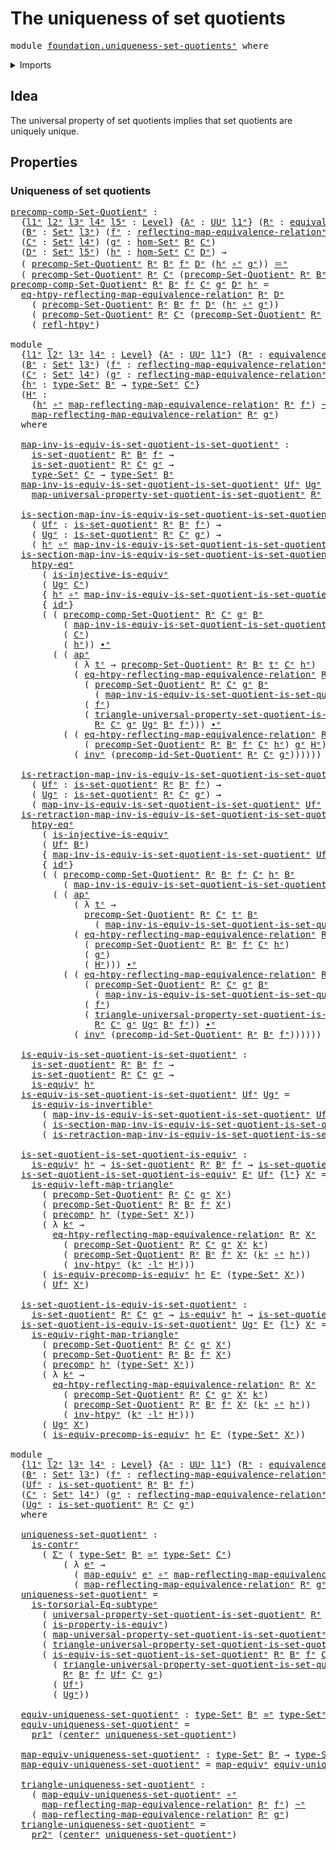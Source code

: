 # The uniqueness of set quotients

<pre class="Agda"><a id="44" class="Keyword">module</a> <a id="51" href="foundation.uniqueness-set-quotients%25E1%25B5%2589.html" class="Module">foundation.uniqueness-set-quotientsᵉ</a> <a id="88" class="Keyword">where</a>
</pre>
<details><summary>Imports</summary>

<pre class="Agda"><a id="144" class="Keyword">open</a> <a id="149" class="Keyword">import</a> <a id="156" href="foundation.action-on-identifications-functions%25E1%25B5%2589.html" class="Module">foundation.action-on-identifications-functionsᵉ</a>
<a id="204" class="Keyword">open</a> <a id="209" class="Keyword">import</a> <a id="216" href="foundation.dependent-pair-types%25E1%25B5%2589.html" class="Module">foundation.dependent-pair-typesᵉ</a>
<a id="249" class="Keyword">open</a> <a id="254" class="Keyword">import</a> <a id="261" href="foundation.equivalences%25E1%25B5%2589.html" class="Module">foundation.equivalencesᵉ</a>
<a id="286" class="Keyword">open</a> <a id="291" class="Keyword">import</a> <a id="298" href="foundation.function-extensionality%25E1%25B5%2589.html" class="Module">foundation.function-extensionalityᵉ</a>
<a id="334" class="Keyword">open</a> <a id="339" class="Keyword">import</a> <a id="346" href="foundation.reflecting-maps-equivalence-relations%25E1%25B5%2589.html" class="Module">foundation.reflecting-maps-equivalence-relationsᵉ</a>
<a id="396" class="Keyword">open</a> <a id="401" class="Keyword">import</a> <a id="408" href="foundation.sets%25E1%25B5%2589.html" class="Module">foundation.setsᵉ</a>
<a id="425" class="Keyword">open</a> <a id="430" class="Keyword">import</a> <a id="437" href="foundation.subtype-identity-principle%25E1%25B5%2589.html" class="Module">foundation.subtype-identity-principleᵉ</a>
<a id="476" class="Keyword">open</a> <a id="481" class="Keyword">import</a> <a id="488" href="foundation.universal-property-equivalences%25E1%25B5%2589.html" class="Module">foundation.universal-property-equivalencesᵉ</a>
<a id="532" class="Keyword">open</a> <a id="537" class="Keyword">import</a> <a id="544" href="foundation.universal-property-set-quotients%25E1%25B5%2589.html" class="Module">foundation.universal-property-set-quotientsᵉ</a>
<a id="589" class="Keyword">open</a> <a id="594" class="Keyword">import</a> <a id="601" href="foundation.universe-levels%25E1%25B5%2589.html" class="Module">foundation.universe-levelsᵉ</a>
<a id="629" class="Keyword">open</a> <a id="634" class="Keyword">import</a> <a id="641" href="foundation.whiskering-homotopies-composition%25E1%25B5%2589.html" class="Module">foundation.whiskering-homotopies-compositionᵉ</a>

<a id="688" class="Keyword">open</a> <a id="693" class="Keyword">import</a> <a id="700" href="foundation-core.contractible-types%25E1%25B5%2589.html" class="Module">foundation-core.contractible-typesᵉ</a>
<a id="736" class="Keyword">open</a> <a id="741" class="Keyword">import</a> <a id="748" href="foundation-core.equivalence-relations%25E1%25B5%2589.html" class="Module">foundation-core.equivalence-relationsᵉ</a>
<a id="787" class="Keyword">open</a> <a id="792" class="Keyword">import</a> <a id="799" href="foundation-core.function-types%25E1%25B5%2589.html" class="Module">foundation-core.function-typesᵉ</a>
<a id="831" class="Keyword">open</a> <a id="836" class="Keyword">import</a> <a id="843" href="foundation-core.homotopies%25E1%25B5%2589.html" class="Module">foundation-core.homotopiesᵉ</a>
<a id="871" class="Keyword">open</a> <a id="876" class="Keyword">import</a> <a id="883" href="foundation-core.identity-types%25E1%25B5%2589.html" class="Module">foundation-core.identity-typesᵉ</a>
<a id="915" class="Keyword">open</a> <a id="920" class="Keyword">import</a> <a id="927" href="foundation-core.injective-maps%25E1%25B5%2589.html" class="Module">foundation-core.injective-mapsᵉ</a>
<a id="959" class="Keyword">open</a> <a id="964" class="Keyword">import</a> <a id="971" href="foundation-core.precomposition-functions%25E1%25B5%2589.html" class="Module">foundation-core.precomposition-functionsᵉ</a>
</pre>
</details>

## Idea

The universal property of set quotients implies that set quotients are uniquely
unique.

## Properties

### Uniqueness of set quotients

<pre class="Agda"><a id="precomp-comp-Set-Quotientᵉ"></a><a id="1184" href="foundation.uniqueness-set-quotients%25E1%25B5%2589.html#1184" class="Function">precomp-comp-Set-Quotientᵉ</a> <a id="1211" class="Symbol">:</a>
  <a id="1215" class="Symbol">{</a><a id="1216" href="foundation.uniqueness-set-quotients%25E1%25B5%2589.html#1216" class="Bound">l1ᵉ</a> <a id="1220" href="foundation.uniqueness-set-quotients%25E1%25B5%2589.html#1220" class="Bound">l2ᵉ</a> <a id="1224" href="foundation.uniqueness-set-quotients%25E1%25B5%2589.html#1224" class="Bound">l3ᵉ</a> <a id="1228" href="foundation.uniqueness-set-quotients%25E1%25B5%2589.html#1228" class="Bound">l4ᵉ</a> <a id="1232" href="foundation.uniqueness-set-quotients%25E1%25B5%2589.html#1232" class="Bound">l5ᵉ</a> <a id="1236" class="Symbol">:</a> <a id="1238" href="Agda.Primitive.html#742" class="Postulate">Level</a><a id="1243" class="Symbol">}</a> <a id="1245" class="Symbol">{</a><a id="1246" href="foundation.uniqueness-set-quotients%25E1%25B5%2589.html#1246" class="Bound">Aᵉ</a> <a id="1249" class="Symbol">:</a> <a id="1251" href="Agda.Primitive.html#429" class="Primitive">UUᵉ</a> <a id="1255" href="foundation.uniqueness-set-quotients%25E1%25B5%2589.html#1216" class="Bound">l1ᵉ</a><a id="1258" class="Symbol">}</a> <a id="1260" class="Symbol">(</a><a id="1261" href="foundation.uniqueness-set-quotients%25E1%25B5%2589.html#1261" class="Bound">Rᵉ</a> <a id="1264" class="Symbol">:</a> <a id="1266" href="foundation-core.equivalence-relations%25E1%25B5%2589.html#976" class="Function">equivalence-relationᵉ</a> <a id="1288" href="foundation.uniqueness-set-quotients%25E1%25B5%2589.html#1220" class="Bound">l2ᵉ</a> <a id="1292" href="foundation.uniqueness-set-quotients%25E1%25B5%2589.html#1246" class="Bound">Aᵉ</a><a id="1294" class="Symbol">)</a>
  <a id="1298" class="Symbol">(</a><a id="1299" href="foundation.uniqueness-set-quotients%25E1%25B5%2589.html#1299" class="Bound">Bᵉ</a> <a id="1302" class="Symbol">:</a> <a id="1304" href="foundation-core.sets%25E1%25B5%2589.html#897" class="Function">Setᵉ</a> <a id="1309" href="foundation.uniqueness-set-quotients%25E1%25B5%2589.html#1224" class="Bound">l3ᵉ</a><a id="1312" class="Symbol">)</a> <a id="1314" class="Symbol">(</a><a id="1315" href="foundation.uniqueness-set-quotients%25E1%25B5%2589.html#1315" class="Bound">fᵉ</a> <a id="1318" class="Symbol">:</a> <a id="1320" href="foundation.reflecting-maps-equivalence-relations%25E1%25B5%2589.html#1334" class="Function">reflecting-map-equivalence-relationᵉ</a> <a id="1357" href="foundation.uniqueness-set-quotients%25E1%25B5%2589.html#1261" class="Bound">Rᵉ</a> <a id="1360" class="Symbol">(</a><a id="1361" href="foundation-core.sets%25E1%25B5%2589.html#1014" class="Function">type-Setᵉ</a> <a id="1371" href="foundation.uniqueness-set-quotients%25E1%25B5%2589.html#1299" class="Bound">Bᵉ</a><a id="1373" class="Symbol">))</a>
  <a id="1378" class="Symbol">(</a><a id="1379" href="foundation.uniqueness-set-quotients%25E1%25B5%2589.html#1379" class="Bound">Cᵉ</a> <a id="1382" class="Symbol">:</a> <a id="1384" href="foundation-core.sets%25E1%25B5%2589.html#897" class="Function">Setᵉ</a> <a id="1389" href="foundation.uniqueness-set-quotients%25E1%25B5%2589.html#1228" class="Bound">l4ᵉ</a><a id="1392" class="Symbol">)</a> <a id="1394" class="Symbol">(</a><a id="1395" href="foundation.uniqueness-set-quotients%25E1%25B5%2589.html#1395" class="Bound">gᵉ</a> <a id="1398" class="Symbol">:</a> <a id="1400" href="foundation.sets%25E1%25B5%2589.html#4469" class="Function">hom-Setᵉ</a> <a id="1409" href="foundation.uniqueness-set-quotients%25E1%25B5%2589.html#1299" class="Bound">Bᵉ</a> <a id="1412" href="foundation.uniqueness-set-quotients%25E1%25B5%2589.html#1379" class="Bound">Cᵉ</a><a id="1414" class="Symbol">)</a>
  <a id="1418" class="Symbol">(</a><a id="1419" href="foundation.uniqueness-set-quotients%25E1%25B5%2589.html#1419" class="Bound">Dᵉ</a> <a id="1422" class="Symbol">:</a> <a id="1424" href="foundation-core.sets%25E1%25B5%2589.html#897" class="Function">Setᵉ</a> <a id="1429" href="foundation.uniqueness-set-quotients%25E1%25B5%2589.html#1232" class="Bound">l5ᵉ</a><a id="1432" class="Symbol">)</a> <a id="1434" class="Symbol">(</a><a id="1435" href="foundation.uniqueness-set-quotients%25E1%25B5%2589.html#1435" class="Bound">hᵉ</a> <a id="1438" class="Symbol">:</a> <a id="1440" href="foundation.sets%25E1%25B5%2589.html#4469" class="Function">hom-Setᵉ</a> <a id="1449" href="foundation.uniqueness-set-quotients%25E1%25B5%2589.html#1379" class="Bound">Cᵉ</a> <a id="1452" href="foundation.uniqueness-set-quotients%25E1%25B5%2589.html#1419" class="Bound">Dᵉ</a><a id="1454" class="Symbol">)</a> <a id="1456" class="Symbol">→</a>
  <a id="1460" class="Symbol">(</a> <a id="1462" href="foundation.universal-property-set-quotients%25E1%25B5%2589.html#2600" class="Function">precomp-Set-Quotientᵉ</a> <a id="1484" href="foundation.uniqueness-set-quotients%25E1%25B5%2589.html#1261" class="Bound">Rᵉ</a> <a id="1487" href="foundation.uniqueness-set-quotients%25E1%25B5%2589.html#1299" class="Bound">Bᵉ</a> <a id="1490" href="foundation.uniqueness-set-quotients%25E1%25B5%2589.html#1315" class="Bound">fᵉ</a> <a id="1493" href="foundation.uniqueness-set-quotients%25E1%25B5%2589.html#1419" class="Bound">Dᵉ</a> <a id="1496" class="Symbol">(</a><a id="1497" href="foundation.uniqueness-set-quotients%25E1%25B5%2589.html#1435" class="Bound">hᵉ</a> <a id="1500" href="foundation-core.function-types%25E1%25B5%2589.html#476" class="Function Operator">∘ᵉ</a> <a id="1503" href="foundation.uniqueness-set-quotients%25E1%25B5%2589.html#1395" class="Bound">gᵉ</a><a id="1505" class="Symbol">))</a> <a id="1508" href="foundation-core.identity-types%25E1%25B5%2589.html#2730" class="Function Operator">＝ᵉ</a>
  <a id="1513" class="Symbol">(</a> <a id="1515" href="foundation.universal-property-set-quotients%25E1%25B5%2589.html#2600" class="Function">precomp-Set-Quotientᵉ</a> <a id="1537" href="foundation.uniqueness-set-quotients%25E1%25B5%2589.html#1261" class="Bound">Rᵉ</a> <a id="1540" href="foundation.uniqueness-set-quotients%25E1%25B5%2589.html#1379" class="Bound">Cᵉ</a> <a id="1543" class="Symbol">(</a><a id="1544" href="foundation.universal-property-set-quotients%25E1%25B5%2589.html#2600" class="Function">precomp-Set-Quotientᵉ</a> <a id="1566" href="foundation.uniqueness-set-quotients%25E1%25B5%2589.html#1261" class="Bound">Rᵉ</a> <a id="1569" href="foundation.uniqueness-set-quotients%25E1%25B5%2589.html#1299" class="Bound">Bᵉ</a> <a id="1572" href="foundation.uniqueness-set-quotients%25E1%25B5%2589.html#1315" class="Bound">fᵉ</a> <a id="1575" href="foundation.uniqueness-set-quotients%25E1%25B5%2589.html#1379" class="Bound">Cᵉ</a> <a id="1578" href="foundation.uniqueness-set-quotients%25E1%25B5%2589.html#1395" class="Bound">gᵉ</a><a id="1580" class="Symbol">)</a> <a id="1582" href="foundation.uniqueness-set-quotients%25E1%25B5%2589.html#1419" class="Bound">Dᵉ</a> <a id="1585" href="foundation.uniqueness-set-quotients%25E1%25B5%2589.html#1435" class="Bound">hᵉ</a><a id="1587" class="Symbol">)</a>
<a id="1589" href="foundation.uniqueness-set-quotients%25E1%25B5%2589.html#1184" class="Function">precomp-comp-Set-Quotientᵉ</a> <a id="1616" href="foundation.uniqueness-set-quotients%25E1%25B5%2589.html#1616" class="Bound">Rᵉ</a> <a id="1619" href="foundation.uniqueness-set-quotients%25E1%25B5%2589.html#1619" class="Bound">Bᵉ</a> <a id="1622" href="foundation.uniqueness-set-quotients%25E1%25B5%2589.html#1622" class="Bound">fᵉ</a> <a id="1625" href="foundation.uniqueness-set-quotients%25E1%25B5%2589.html#1625" class="Bound">Cᵉ</a> <a id="1628" href="foundation.uniqueness-set-quotients%25E1%25B5%2589.html#1628" class="Bound">gᵉ</a> <a id="1631" href="foundation.uniqueness-set-quotients%25E1%25B5%2589.html#1631" class="Bound">Dᵉ</a> <a id="1634" href="foundation.uniqueness-set-quotients%25E1%25B5%2589.html#1634" class="Bound">hᵉ</a> <a id="1637" class="Symbol">=</a>
  <a id="1641" href="foundation.reflecting-maps-equivalence-relations%25E1%25B5%2589.html#5622" class="Function">eq-htpy-reflecting-map-equivalence-relationᵉ</a> <a id="1686" href="foundation.uniqueness-set-quotients%25E1%25B5%2589.html#1616" class="Bound">Rᵉ</a> <a id="1689" href="foundation.uniqueness-set-quotients%25E1%25B5%2589.html#1631" class="Bound">Dᵉ</a>
    <a id="1696" class="Symbol">(</a> <a id="1698" href="foundation.universal-property-set-quotients%25E1%25B5%2589.html#2600" class="Function">precomp-Set-Quotientᵉ</a> <a id="1720" href="foundation.uniqueness-set-quotients%25E1%25B5%2589.html#1616" class="Bound">Rᵉ</a> <a id="1723" href="foundation.uniqueness-set-quotients%25E1%25B5%2589.html#1619" class="Bound">Bᵉ</a> <a id="1726" href="foundation.uniqueness-set-quotients%25E1%25B5%2589.html#1622" class="Bound">fᵉ</a> <a id="1729" href="foundation.uniqueness-set-quotients%25E1%25B5%2589.html#1631" class="Bound">Dᵉ</a> <a id="1732" class="Symbol">(</a><a id="1733" href="foundation.uniqueness-set-quotients%25E1%25B5%2589.html#1634" class="Bound">hᵉ</a> <a id="1736" href="foundation-core.function-types%25E1%25B5%2589.html#476" class="Function Operator">∘ᵉ</a> <a id="1739" href="foundation.uniqueness-set-quotients%25E1%25B5%2589.html#1628" class="Bound">gᵉ</a><a id="1741" class="Symbol">))</a>
    <a id="1748" class="Symbol">(</a> <a id="1750" href="foundation.universal-property-set-quotients%25E1%25B5%2589.html#2600" class="Function">precomp-Set-Quotientᵉ</a> <a id="1772" href="foundation.uniqueness-set-quotients%25E1%25B5%2589.html#1616" class="Bound">Rᵉ</a> <a id="1775" href="foundation.uniqueness-set-quotients%25E1%25B5%2589.html#1625" class="Bound">Cᵉ</a> <a id="1778" class="Symbol">(</a><a id="1779" href="foundation.universal-property-set-quotients%25E1%25B5%2589.html#2600" class="Function">precomp-Set-Quotientᵉ</a> <a id="1801" href="foundation.uniqueness-set-quotients%25E1%25B5%2589.html#1616" class="Bound">Rᵉ</a> <a id="1804" href="foundation.uniqueness-set-quotients%25E1%25B5%2589.html#1619" class="Bound">Bᵉ</a> <a id="1807" href="foundation.uniqueness-set-quotients%25E1%25B5%2589.html#1622" class="Bound">fᵉ</a> <a id="1810" href="foundation.uniqueness-set-quotients%25E1%25B5%2589.html#1625" class="Bound">Cᵉ</a> <a id="1813" href="foundation.uniqueness-set-quotients%25E1%25B5%2589.html#1628" class="Bound">gᵉ</a><a id="1815" class="Symbol">)</a> <a id="1817" href="foundation.uniqueness-set-quotients%25E1%25B5%2589.html#1631" class="Bound">Dᵉ</a> <a id="1820" href="foundation.uniqueness-set-quotients%25E1%25B5%2589.html#1634" class="Bound">hᵉ</a><a id="1822" class="Symbol">)</a>
    <a id="1828" class="Symbol">(</a> <a id="1830" href="foundation-core.homotopies%25E1%25B5%2589.html#3017" class="Function">refl-htpyᵉ</a><a id="1840" class="Symbol">)</a>

<a id="1843" class="Keyword">module</a> <a id="1850" href="foundation.uniqueness-set-quotients%25E1%25B5%2589.html#1850" class="Module">_</a>
  <a id="1854" class="Symbol">{</a><a id="1855" href="foundation.uniqueness-set-quotients%25E1%25B5%2589.html#1855" class="Bound">l1ᵉ</a> <a id="1859" href="foundation.uniqueness-set-quotients%25E1%25B5%2589.html#1859" class="Bound">l2ᵉ</a> <a id="1863" href="foundation.uniqueness-set-quotients%25E1%25B5%2589.html#1863" class="Bound">l3ᵉ</a> <a id="1867" href="foundation.uniqueness-set-quotients%25E1%25B5%2589.html#1867" class="Bound">l4ᵉ</a> <a id="1871" class="Symbol">:</a> <a id="1873" href="Agda.Primitive.html#742" class="Postulate">Level</a><a id="1878" class="Symbol">}</a> <a id="1880" class="Symbol">{</a><a id="1881" href="foundation.uniqueness-set-quotients%25E1%25B5%2589.html#1881" class="Bound">Aᵉ</a> <a id="1884" class="Symbol">:</a> <a id="1886" href="Agda.Primitive.html#429" class="Primitive">UUᵉ</a> <a id="1890" href="foundation.uniqueness-set-quotients%25E1%25B5%2589.html#1855" class="Bound">l1ᵉ</a><a id="1893" class="Symbol">}</a> <a id="1895" class="Symbol">(</a><a id="1896" href="foundation.uniqueness-set-quotients%25E1%25B5%2589.html#1896" class="Bound">Rᵉ</a> <a id="1899" class="Symbol">:</a> <a id="1901" href="foundation-core.equivalence-relations%25E1%25B5%2589.html#976" class="Function">equivalence-relationᵉ</a> <a id="1923" href="foundation.uniqueness-set-quotients%25E1%25B5%2589.html#1859" class="Bound">l2ᵉ</a> <a id="1927" href="foundation.uniqueness-set-quotients%25E1%25B5%2589.html#1881" class="Bound">Aᵉ</a><a id="1929" class="Symbol">)</a>
  <a id="1933" class="Symbol">(</a><a id="1934" href="foundation.uniqueness-set-quotients%25E1%25B5%2589.html#1934" class="Bound">Bᵉ</a> <a id="1937" class="Symbol">:</a> <a id="1939" href="foundation-core.sets%25E1%25B5%2589.html#897" class="Function">Setᵉ</a> <a id="1944" href="foundation.uniqueness-set-quotients%25E1%25B5%2589.html#1863" class="Bound">l3ᵉ</a><a id="1947" class="Symbol">)</a> <a id="1949" class="Symbol">(</a><a id="1950" href="foundation.uniqueness-set-quotients%25E1%25B5%2589.html#1950" class="Bound">fᵉ</a> <a id="1953" class="Symbol">:</a> <a id="1955" href="foundation.reflecting-maps-equivalence-relations%25E1%25B5%2589.html#1334" class="Function">reflecting-map-equivalence-relationᵉ</a> <a id="1992" href="foundation.uniqueness-set-quotients%25E1%25B5%2589.html#1896" class="Bound">Rᵉ</a> <a id="1995" class="Symbol">(</a><a id="1996" href="foundation-core.sets%25E1%25B5%2589.html#1014" class="Function">type-Setᵉ</a> <a id="2006" href="foundation.uniqueness-set-quotients%25E1%25B5%2589.html#1934" class="Bound">Bᵉ</a><a id="2008" class="Symbol">))</a>
  <a id="2013" class="Symbol">(</a><a id="2014" href="foundation.uniqueness-set-quotients%25E1%25B5%2589.html#2014" class="Bound">Cᵉ</a> <a id="2017" class="Symbol">:</a> <a id="2019" href="foundation-core.sets%25E1%25B5%2589.html#897" class="Function">Setᵉ</a> <a id="2024" href="foundation.uniqueness-set-quotients%25E1%25B5%2589.html#1867" class="Bound">l4ᵉ</a><a id="2027" class="Symbol">)</a> <a id="2029" class="Symbol">(</a><a id="2030" href="foundation.uniqueness-set-quotients%25E1%25B5%2589.html#2030" class="Bound">gᵉ</a> <a id="2033" class="Symbol">:</a> <a id="2035" href="foundation.reflecting-maps-equivalence-relations%25E1%25B5%2589.html#1334" class="Function">reflecting-map-equivalence-relationᵉ</a> <a id="2072" href="foundation.uniqueness-set-quotients%25E1%25B5%2589.html#1896" class="Bound">Rᵉ</a> <a id="2075" class="Symbol">(</a><a id="2076" href="foundation-core.sets%25E1%25B5%2589.html#1014" class="Function">type-Setᵉ</a> <a id="2086" href="foundation.uniqueness-set-quotients%25E1%25B5%2589.html#2014" class="Bound">Cᵉ</a><a id="2088" class="Symbol">))</a>
  <a id="2093" class="Symbol">{</a><a id="2094" href="foundation.uniqueness-set-quotients%25E1%25B5%2589.html#2094" class="Bound">hᵉ</a> <a id="2097" class="Symbol">:</a> <a id="2099" href="foundation-core.sets%25E1%25B5%2589.html#1014" class="Function">type-Setᵉ</a> <a id="2109" href="foundation.uniqueness-set-quotients%25E1%25B5%2589.html#1934" class="Bound">Bᵉ</a> <a id="2112" class="Symbol">→</a> <a id="2114" href="foundation-core.sets%25E1%25B5%2589.html#1014" class="Function">type-Setᵉ</a> <a id="2124" href="foundation.uniqueness-set-quotients%25E1%25B5%2589.html#2014" class="Bound">Cᵉ</a><a id="2126" class="Symbol">}</a>
  <a id="2130" class="Symbol">(</a><a id="2131" href="foundation.uniqueness-set-quotients%25E1%25B5%2589.html#2131" class="Bound">Hᵉ</a> <a id="2134" class="Symbol">:</a>
    <a id="2140" class="Symbol">(</a><a id="2141" href="foundation.uniqueness-set-quotients%25E1%25B5%2589.html#2094" class="Bound">hᵉ</a> <a id="2144" href="foundation-core.function-types%25E1%25B5%2589.html#476" class="Function Operator">∘ᵉ</a> <a id="2147" href="foundation.reflecting-maps-equivalence-relations%25E1%25B5%2589.html#1516" class="Function">map-reflecting-map-equivalence-relationᵉ</a> <a id="2188" href="foundation.uniqueness-set-quotients%25E1%25B5%2589.html#1896" class="Bound">Rᵉ</a> <a id="2191" href="foundation.uniqueness-set-quotients%25E1%25B5%2589.html#1950" class="Bound">fᵉ</a><a id="2193" class="Symbol">)</a> <a id="2195" href="foundation-core.homotopies%25E1%25B5%2589.html#2800" class="Function Operator">~ᵉ</a>
    <a id="2202" href="foundation.reflecting-maps-equivalence-relations%25E1%25B5%2589.html#1516" class="Function">map-reflecting-map-equivalence-relationᵉ</a> <a id="2243" href="foundation.uniqueness-set-quotients%25E1%25B5%2589.html#1896" class="Bound">Rᵉ</a> <a id="2246" href="foundation.uniqueness-set-quotients%25E1%25B5%2589.html#2030" class="Bound">gᵉ</a><a id="2248" class="Symbol">)</a>
  <a id="2252" class="Keyword">where</a>

  <a id="2261" href="foundation.uniqueness-set-quotients%25E1%25B5%2589.html#2261" class="Function">map-inv-is-equiv-is-set-quotient-is-set-quotientᵉ</a> <a id="2311" class="Symbol">:</a>
    <a id="2317" href="foundation.universal-property-set-quotients%25E1%25B5%2589.html#2949" class="Function">is-set-quotientᵉ</a> <a id="2334" href="foundation.uniqueness-set-quotients%25E1%25B5%2589.html#1896" class="Bound">Rᵉ</a> <a id="2337" href="foundation.uniqueness-set-quotients%25E1%25B5%2589.html#1934" class="Bound">Bᵉ</a> <a id="2340" href="foundation.uniqueness-set-quotients%25E1%25B5%2589.html#1950" class="Bound">fᵉ</a> <a id="2343" class="Symbol">→</a>
    <a id="2349" href="foundation.universal-property-set-quotients%25E1%25B5%2589.html#2949" class="Function">is-set-quotientᵉ</a> <a id="2366" href="foundation.uniqueness-set-quotients%25E1%25B5%2589.html#1896" class="Bound">Rᵉ</a> <a id="2369" href="foundation.uniqueness-set-quotients%25E1%25B5%2589.html#2014" class="Bound">Cᵉ</a> <a id="2372" href="foundation.uniqueness-set-quotients%25E1%25B5%2589.html#2030" class="Bound">gᵉ</a> <a id="2375" class="Symbol">→</a>
    <a id="2381" href="foundation-core.sets%25E1%25B5%2589.html#1014" class="Function">type-Setᵉ</a> <a id="2391" href="foundation.uniqueness-set-quotients%25E1%25B5%2589.html#2014" class="Bound">Cᵉ</a> <a id="2394" class="Symbol">→</a> <a id="2396" href="foundation-core.sets%25E1%25B5%2589.html#1014" class="Function">type-Setᵉ</a> <a id="2406" href="foundation.uniqueness-set-quotients%25E1%25B5%2589.html#1934" class="Bound">Bᵉ</a>
  <a id="2411" href="foundation.uniqueness-set-quotients%25E1%25B5%2589.html#2261" class="Function">map-inv-is-equiv-is-set-quotient-is-set-quotientᵉ</a> <a id="2461" href="foundation.uniqueness-set-quotients%25E1%25B5%2589.html#2461" class="Bound">Ufᵉ</a> <a id="2465" href="foundation.uniqueness-set-quotients%25E1%25B5%2589.html#2465" class="Bound">Ugᵉ</a> <a id="2469" class="Symbol">=</a>
    <a id="2475" href="foundation.universal-property-set-quotients%25E1%25B5%2589.html#5096" class="Function">map-universal-property-set-quotient-is-set-quotientᵉ</a> <a id="2528" href="foundation.uniqueness-set-quotients%25E1%25B5%2589.html#1896" class="Bound">Rᵉ</a> <a id="2531" href="foundation.uniqueness-set-quotients%25E1%25B5%2589.html#2014" class="Bound">Cᵉ</a> <a id="2534" href="foundation.uniqueness-set-quotients%25E1%25B5%2589.html#2030" class="Bound">gᵉ</a> <a id="2537" href="foundation.uniqueness-set-quotients%25E1%25B5%2589.html#2465" class="Bound">Ugᵉ</a> <a id="2541" href="foundation.uniqueness-set-quotients%25E1%25B5%2589.html#1934" class="Bound">Bᵉ</a> <a id="2544" href="foundation.uniqueness-set-quotients%25E1%25B5%2589.html#1950" class="Bound">fᵉ</a>

  <a id="2550" href="foundation.uniqueness-set-quotients%25E1%25B5%2589.html#2550" class="Function">is-section-map-inv-is-equiv-is-set-quotient-is-set-quotientᵉ</a> <a id="2611" class="Symbol">:</a>
    <a id="2617" class="Symbol">(</a> <a id="2619" href="foundation.uniqueness-set-quotients%25E1%25B5%2589.html#2619" class="Bound">Ufᵉ</a> <a id="2623" class="Symbol">:</a> <a id="2625" href="foundation.universal-property-set-quotients%25E1%25B5%2589.html#2949" class="Function">is-set-quotientᵉ</a> <a id="2642" href="foundation.uniqueness-set-quotients%25E1%25B5%2589.html#1896" class="Bound">Rᵉ</a> <a id="2645" href="foundation.uniqueness-set-quotients%25E1%25B5%2589.html#1934" class="Bound">Bᵉ</a> <a id="2648" href="foundation.uniqueness-set-quotients%25E1%25B5%2589.html#1950" class="Bound">fᵉ</a><a id="2650" class="Symbol">)</a> <a id="2652" class="Symbol">→</a>
    <a id="2658" class="Symbol">(</a> <a id="2660" href="foundation.uniqueness-set-quotients%25E1%25B5%2589.html#2660" class="Bound">Ugᵉ</a> <a id="2664" class="Symbol">:</a> <a id="2666" href="foundation.universal-property-set-quotients%25E1%25B5%2589.html#2949" class="Function">is-set-quotientᵉ</a> <a id="2683" href="foundation.uniqueness-set-quotients%25E1%25B5%2589.html#1896" class="Bound">Rᵉ</a> <a id="2686" href="foundation.uniqueness-set-quotients%25E1%25B5%2589.html#2014" class="Bound">Cᵉ</a> <a id="2689" href="foundation.uniqueness-set-quotients%25E1%25B5%2589.html#2030" class="Bound">gᵉ</a><a id="2691" class="Symbol">)</a> <a id="2693" class="Symbol">→</a>
    <a id="2699" class="Symbol">(</a> <a id="2701" href="foundation.uniqueness-set-quotients%25E1%25B5%2589.html#2094" class="Bound">hᵉ</a> <a id="2704" href="foundation-core.function-types%25E1%25B5%2589.html#476" class="Function Operator">∘ᵉ</a> <a id="2707" href="foundation.uniqueness-set-quotients%25E1%25B5%2589.html#2261" class="Function">map-inv-is-equiv-is-set-quotient-is-set-quotientᵉ</a> <a id="2757" href="foundation.uniqueness-set-quotients%25E1%25B5%2589.html#2619" class="Bound">Ufᵉ</a> <a id="2761" href="foundation.uniqueness-set-quotients%25E1%25B5%2589.html#2660" class="Bound">Ugᵉ</a><a id="2764" class="Symbol">)</a> <a id="2766" href="foundation-core.homotopies%25E1%25B5%2589.html#2800" class="Function Operator">~ᵉ</a> <a id="2769" href="foundation-core.function-types%25E1%25B5%2589.html#309" class="Function">idᵉ</a>
  <a id="2775" href="foundation.uniqueness-set-quotients%25E1%25B5%2589.html#2550" class="Function">is-section-map-inv-is-equiv-is-set-quotient-is-set-quotientᵉ</a> <a id="2836" href="foundation.uniqueness-set-quotients%25E1%25B5%2589.html#2836" class="Bound">Ufᵉ</a> <a id="2840" href="foundation.uniqueness-set-quotients%25E1%25B5%2589.html#2840" class="Bound">Ugᵉ</a> <a id="2844" class="Symbol">=</a>
    <a id="2850" href="foundation.function-extensionality%25E1%25B5%2589.html#1919" class="Function">htpy-eqᵉ</a>
      <a id="2865" class="Symbol">(</a> <a id="2867" href="foundation-core.injective-maps%25E1%25B5%2589.html#3029" class="Function">is-injective-is-equivᵉ</a>
      <a id="2896" class="Symbol">(</a> <a id="2898" href="foundation.uniqueness-set-quotients%25E1%25B5%2589.html#2840" class="Bound">Ugᵉ</a> <a id="2902" href="foundation.uniqueness-set-quotients%25E1%25B5%2589.html#2014" class="Bound">Cᵉ</a><a id="2904" class="Symbol">)</a>
      <a id="2912" class="Symbol">{</a> <a id="2914" href="foundation.uniqueness-set-quotients%25E1%25B5%2589.html#2094" class="Bound">hᵉ</a> <a id="2917" href="foundation-core.function-types%25E1%25B5%2589.html#476" class="Function Operator">∘ᵉ</a> <a id="2920" href="foundation.uniqueness-set-quotients%25E1%25B5%2589.html#2261" class="Function">map-inv-is-equiv-is-set-quotient-is-set-quotientᵉ</a> <a id="2970" href="foundation.uniqueness-set-quotients%25E1%25B5%2589.html#2836" class="Bound">Ufᵉ</a> <a id="2974" href="foundation.uniqueness-set-quotients%25E1%25B5%2589.html#2840" class="Bound">Ugᵉ</a><a id="2977" class="Symbol">}</a>
      <a id="2985" class="Symbol">{</a> <a id="2987" href="foundation-core.function-types%25E1%25B5%2589.html#309" class="Function">idᵉ</a><a id="2990" class="Symbol">}</a>
      <a id="2998" class="Symbol">(</a> <a id="3000" class="Symbol">(</a> <a id="3002" href="foundation.uniqueness-set-quotients%25E1%25B5%2589.html#1184" class="Function">precomp-comp-Set-Quotientᵉ</a> <a id="3029" href="foundation.uniqueness-set-quotients%25E1%25B5%2589.html#1896" class="Bound">Rᵉ</a> <a id="3032" href="foundation.uniqueness-set-quotients%25E1%25B5%2589.html#2014" class="Bound">Cᵉ</a> <a id="3035" href="foundation.uniqueness-set-quotients%25E1%25B5%2589.html#2030" class="Bound">gᵉ</a> <a id="3038" href="foundation.uniqueness-set-quotients%25E1%25B5%2589.html#1934" class="Bound">Bᵉ</a>
          <a id="3051" class="Symbol">(</a> <a id="3053" href="foundation.uniqueness-set-quotients%25E1%25B5%2589.html#2261" class="Function">map-inv-is-equiv-is-set-quotient-is-set-quotientᵉ</a> <a id="3103" href="foundation.uniqueness-set-quotients%25E1%25B5%2589.html#2836" class="Bound">Ufᵉ</a> <a id="3107" href="foundation.uniqueness-set-quotients%25E1%25B5%2589.html#2840" class="Bound">Ugᵉ</a><a id="3110" class="Symbol">)</a>
          <a id="3122" class="Symbol">(</a> <a id="3124" href="foundation.uniqueness-set-quotients%25E1%25B5%2589.html#2014" class="Bound">Cᵉ</a><a id="3126" class="Symbol">)</a>
          <a id="3138" class="Symbol">(</a> <a id="3140" href="foundation.uniqueness-set-quotients%25E1%25B5%2589.html#2094" class="Bound">hᵉ</a><a id="3142" class="Symbol">))</a> <a id="3145" href="foundation-core.identity-types%25E1%25B5%2589.html#5906" class="Function Operator">∙ᵉ</a>
        <a id="3156" class="Symbol">(</a> <a id="3158" class="Symbol">(</a> <a id="3160" href="foundation.action-on-identifications-functions%25E1%25B5%2589.html#735" class="Function">apᵉ</a>
            <a id="3176" class="Symbol">(</a> <a id="3178" class="Symbol">λ</a> <a id="3180" href="foundation.uniqueness-set-quotients%25E1%25B5%2589.html#3180" class="Bound">tᵉ</a> <a id="3183" class="Symbol">→</a> <a id="3185" href="foundation.universal-property-set-quotients%25E1%25B5%2589.html#2600" class="Function">precomp-Set-Quotientᵉ</a> <a id="3207" href="foundation.uniqueness-set-quotients%25E1%25B5%2589.html#1896" class="Bound">Rᵉ</a> <a id="3210" href="foundation.uniqueness-set-quotients%25E1%25B5%2589.html#1934" class="Bound">Bᵉ</a> <a id="3213" href="foundation.uniqueness-set-quotients%25E1%25B5%2589.html#3180" class="Bound">tᵉ</a> <a id="3216" href="foundation.uniqueness-set-quotients%25E1%25B5%2589.html#2014" class="Bound">Cᵉ</a> <a id="3219" href="foundation.uniqueness-set-quotients%25E1%25B5%2589.html#2094" class="Bound">hᵉ</a><a id="3221" class="Symbol">)</a>
            <a id="3235" class="Symbol">(</a> <a id="3237" href="foundation.reflecting-maps-equivalence-relations%25E1%25B5%2589.html#5622" class="Function">eq-htpy-reflecting-map-equivalence-relationᵉ</a> <a id="3282" href="foundation.uniqueness-set-quotients%25E1%25B5%2589.html#1896" class="Bound">Rᵉ</a> <a id="3285" href="foundation.uniqueness-set-quotients%25E1%25B5%2589.html#1934" class="Bound">Bᵉ</a>
              <a id="3302" class="Symbol">(</a> <a id="3304" href="foundation.universal-property-set-quotients%25E1%25B5%2589.html#2600" class="Function">precomp-Set-Quotientᵉ</a> <a id="3326" href="foundation.uniqueness-set-quotients%25E1%25B5%2589.html#1896" class="Bound">Rᵉ</a> <a id="3329" href="foundation.uniqueness-set-quotients%25E1%25B5%2589.html#2014" class="Bound">Cᵉ</a> <a id="3332" href="foundation.uniqueness-set-quotients%25E1%25B5%2589.html#2030" class="Bound">gᵉ</a> <a id="3335" href="foundation.uniqueness-set-quotients%25E1%25B5%2589.html#1934" class="Bound">Bᵉ</a>
                <a id="3354" class="Symbol">(</a> <a id="3356" href="foundation.uniqueness-set-quotients%25E1%25B5%2589.html#2261" class="Function">map-inv-is-equiv-is-set-quotient-is-set-quotientᵉ</a> <a id="3406" href="foundation.uniqueness-set-quotients%25E1%25B5%2589.html#2836" class="Bound">Ufᵉ</a> <a id="3410" href="foundation.uniqueness-set-quotients%25E1%25B5%2589.html#2840" class="Bound">Ugᵉ</a><a id="3413" class="Symbol">))</a>
              <a id="3430" class="Symbol">(</a> <a id="3432" href="foundation.uniqueness-set-quotients%25E1%25B5%2589.html#1950" class="Bound">fᵉ</a><a id="3434" class="Symbol">)</a>
              <a id="3450" class="Symbol">(</a> <a id="3452" href="foundation.universal-property-set-quotients%25E1%25B5%2589.html#5469" class="Function">triangle-universal-property-set-quotient-is-set-quotientᵉ</a>
                <a id="3526" href="foundation.uniqueness-set-quotients%25E1%25B5%2589.html#1896" class="Bound">Rᵉ</a> <a id="3529" href="foundation.uniqueness-set-quotients%25E1%25B5%2589.html#2014" class="Bound">Cᵉ</a> <a id="3532" href="foundation.uniqueness-set-quotients%25E1%25B5%2589.html#2030" class="Bound">gᵉ</a> <a id="3535" href="foundation.uniqueness-set-quotients%25E1%25B5%2589.html#2840" class="Bound">Ugᵉ</a> <a id="3539" href="foundation.uniqueness-set-quotients%25E1%25B5%2589.html#1934" class="Bound">Bᵉ</a> <a id="3542" href="foundation.uniqueness-set-quotients%25E1%25B5%2589.html#1950" class="Bound">fᵉ</a><a id="3544" class="Symbol">)))</a> <a id="3548" href="foundation-core.identity-types%25E1%25B5%2589.html#5906" class="Function Operator">∙ᵉ</a>
          <a id="3561" class="Symbol">(</a> <a id="3563" class="Symbol">(</a> <a id="3565" href="foundation.reflecting-maps-equivalence-relations%25E1%25B5%2589.html#5622" class="Function">eq-htpy-reflecting-map-equivalence-relationᵉ</a> <a id="3610" href="foundation.uniqueness-set-quotients%25E1%25B5%2589.html#1896" class="Bound">Rᵉ</a> <a id="3613" href="foundation.uniqueness-set-quotients%25E1%25B5%2589.html#2014" class="Bound">Cᵉ</a>
              <a id="3630" class="Symbol">(</a> <a id="3632" href="foundation.universal-property-set-quotients%25E1%25B5%2589.html#2600" class="Function">precomp-Set-Quotientᵉ</a> <a id="3654" href="foundation.uniqueness-set-quotients%25E1%25B5%2589.html#1896" class="Bound">Rᵉ</a> <a id="3657" href="foundation.uniqueness-set-quotients%25E1%25B5%2589.html#1934" class="Bound">Bᵉ</a> <a id="3660" href="foundation.uniqueness-set-quotients%25E1%25B5%2589.html#1950" class="Bound">fᵉ</a> <a id="3663" href="foundation.uniqueness-set-quotients%25E1%25B5%2589.html#2014" class="Bound">Cᵉ</a> <a id="3666" href="foundation.uniqueness-set-quotients%25E1%25B5%2589.html#2094" class="Bound">hᵉ</a><a id="3668" class="Symbol">)</a> <a id="3670" href="foundation.uniqueness-set-quotients%25E1%25B5%2589.html#2030" class="Bound">gᵉ</a> <a id="3673" href="foundation.uniqueness-set-quotients%25E1%25B5%2589.html#2131" class="Bound">Hᵉ</a><a id="3675" class="Symbol">)</a> <a id="3677" href="foundation-core.identity-types%25E1%25B5%2589.html#5906" class="Function Operator">∙ᵉ</a>
            <a id="3692" class="Symbol">(</a> <a id="3694" href="foundation-core.identity-types%25E1%25B5%2589.html#6276" class="Function">invᵉ</a> <a id="3699" class="Symbol">(</a><a id="3700" href="foundation.universal-property-set-quotients%25E1%25B5%2589.html#4084" class="Function">precomp-id-Set-Quotientᵉ</a> <a id="3725" href="foundation.uniqueness-set-quotients%25E1%25B5%2589.html#1896" class="Bound">Rᵉ</a> <a id="3728" href="foundation.uniqueness-set-quotients%25E1%25B5%2589.html#2014" class="Bound">Cᵉ</a> <a id="3731" href="foundation.uniqueness-set-quotients%25E1%25B5%2589.html#2030" class="Bound">gᵉ</a><a id="3733" class="Symbol">))))))</a>

  <a id="3743" href="foundation.uniqueness-set-quotients%25E1%25B5%2589.html#3743" class="Function">is-retraction-map-inv-is-equiv-is-set-quotient-is-set-quotientᵉ</a> <a id="3807" class="Symbol">:</a>
    <a id="3813" class="Symbol">(</a> <a id="3815" href="foundation.uniqueness-set-quotients%25E1%25B5%2589.html#3815" class="Bound">Ufᵉ</a> <a id="3819" class="Symbol">:</a> <a id="3821" href="foundation.universal-property-set-quotients%25E1%25B5%2589.html#2949" class="Function">is-set-quotientᵉ</a> <a id="3838" href="foundation.uniqueness-set-quotients%25E1%25B5%2589.html#1896" class="Bound">Rᵉ</a> <a id="3841" href="foundation.uniqueness-set-quotients%25E1%25B5%2589.html#1934" class="Bound">Bᵉ</a> <a id="3844" href="foundation.uniqueness-set-quotients%25E1%25B5%2589.html#1950" class="Bound">fᵉ</a><a id="3846" class="Symbol">)</a> <a id="3848" class="Symbol">→</a>
    <a id="3854" class="Symbol">(</a> <a id="3856" href="foundation.uniqueness-set-quotients%25E1%25B5%2589.html#3856" class="Bound">Ugᵉ</a> <a id="3860" class="Symbol">:</a> <a id="3862" href="foundation.universal-property-set-quotients%25E1%25B5%2589.html#2949" class="Function">is-set-quotientᵉ</a> <a id="3879" href="foundation.uniqueness-set-quotients%25E1%25B5%2589.html#1896" class="Bound">Rᵉ</a> <a id="3882" href="foundation.uniqueness-set-quotients%25E1%25B5%2589.html#2014" class="Bound">Cᵉ</a> <a id="3885" href="foundation.uniqueness-set-quotients%25E1%25B5%2589.html#2030" class="Bound">gᵉ</a><a id="3887" class="Symbol">)</a> <a id="3889" class="Symbol">→</a>
    <a id="3895" class="Symbol">(</a> <a id="3897" href="foundation.uniqueness-set-quotients%25E1%25B5%2589.html#2261" class="Function">map-inv-is-equiv-is-set-quotient-is-set-quotientᵉ</a> <a id="3947" href="foundation.uniqueness-set-quotients%25E1%25B5%2589.html#3815" class="Bound">Ufᵉ</a> <a id="3951" href="foundation.uniqueness-set-quotients%25E1%25B5%2589.html#3856" class="Bound">Ugᵉ</a> <a id="3955" href="foundation-core.function-types%25E1%25B5%2589.html#476" class="Function Operator">∘ᵉ</a> <a id="3958" href="foundation.uniqueness-set-quotients%25E1%25B5%2589.html#2094" class="Bound">hᵉ</a><a id="3960" class="Symbol">)</a> <a id="3962" href="foundation-core.homotopies%25E1%25B5%2589.html#2800" class="Function Operator">~ᵉ</a> <a id="3965" href="foundation-core.function-types%25E1%25B5%2589.html#309" class="Function">idᵉ</a>
  <a id="3971" href="foundation.uniqueness-set-quotients%25E1%25B5%2589.html#3743" class="Function">is-retraction-map-inv-is-equiv-is-set-quotient-is-set-quotientᵉ</a> <a id="4035" href="foundation.uniqueness-set-quotients%25E1%25B5%2589.html#4035" class="Bound">Ufᵉ</a> <a id="4039" href="foundation.uniqueness-set-quotients%25E1%25B5%2589.html#4039" class="Bound">Ugᵉ</a> <a id="4043" class="Symbol">=</a>
    <a id="4049" href="foundation.function-extensionality%25E1%25B5%2589.html#1919" class="Function">htpy-eqᵉ</a>
      <a id="4064" class="Symbol">(</a> <a id="4066" href="foundation-core.injective-maps%25E1%25B5%2589.html#3029" class="Function">is-injective-is-equivᵉ</a>
      <a id="4095" class="Symbol">(</a> <a id="4097" href="foundation.uniqueness-set-quotients%25E1%25B5%2589.html#4035" class="Bound">Ufᵉ</a> <a id="4101" href="foundation.uniqueness-set-quotients%25E1%25B5%2589.html#1934" class="Bound">Bᵉ</a><a id="4103" class="Symbol">)</a>
      <a id="4111" class="Symbol">{</a> <a id="4113" href="foundation.uniqueness-set-quotients%25E1%25B5%2589.html#2261" class="Function">map-inv-is-equiv-is-set-quotient-is-set-quotientᵉ</a> <a id="4163" href="foundation.uniqueness-set-quotients%25E1%25B5%2589.html#4035" class="Bound">Ufᵉ</a> <a id="4167" href="foundation.uniqueness-set-quotients%25E1%25B5%2589.html#4039" class="Bound">Ugᵉ</a> <a id="4171" href="foundation-core.function-types%25E1%25B5%2589.html#476" class="Function Operator">∘ᵉ</a> <a id="4174" href="foundation.uniqueness-set-quotients%25E1%25B5%2589.html#2094" class="Bound">hᵉ</a><a id="4176" class="Symbol">}</a>
      <a id="4184" class="Symbol">{</a> <a id="4186" href="foundation-core.function-types%25E1%25B5%2589.html#309" class="Function">idᵉ</a><a id="4189" class="Symbol">}</a>
      <a id="4197" class="Symbol">(</a> <a id="4199" class="Symbol">(</a> <a id="4201" href="foundation.uniqueness-set-quotients%25E1%25B5%2589.html#1184" class="Function">precomp-comp-Set-Quotientᵉ</a> <a id="4228" href="foundation.uniqueness-set-quotients%25E1%25B5%2589.html#1896" class="Bound">Rᵉ</a> <a id="4231" href="foundation.uniqueness-set-quotients%25E1%25B5%2589.html#1934" class="Bound">Bᵉ</a> <a id="4234" href="foundation.uniqueness-set-quotients%25E1%25B5%2589.html#1950" class="Bound">fᵉ</a> <a id="4237" href="foundation.uniqueness-set-quotients%25E1%25B5%2589.html#2014" class="Bound">Cᵉ</a> <a id="4240" href="foundation.uniqueness-set-quotients%25E1%25B5%2589.html#2094" class="Bound">hᵉ</a> <a id="4243" href="foundation.uniqueness-set-quotients%25E1%25B5%2589.html#1934" class="Bound">Bᵉ</a>
          <a id="4256" class="Symbol">(</a> <a id="4258" href="foundation.uniqueness-set-quotients%25E1%25B5%2589.html#2261" class="Function">map-inv-is-equiv-is-set-quotient-is-set-quotientᵉ</a> <a id="4308" href="foundation.uniqueness-set-quotients%25E1%25B5%2589.html#4035" class="Bound">Ufᵉ</a> <a id="4312" href="foundation.uniqueness-set-quotients%25E1%25B5%2589.html#4039" class="Bound">Ugᵉ</a><a id="4315" class="Symbol">))</a> <a id="4318" href="foundation-core.identity-types%25E1%25B5%2589.html#5906" class="Function Operator">∙ᵉ</a>
        <a id="4329" class="Symbol">(</a> <a id="4331" class="Symbol">(</a> <a id="4333" href="foundation.action-on-identifications-functions%25E1%25B5%2589.html#735" class="Function">apᵉ</a>
            <a id="4349" class="Symbol">(</a> <a id="4351" class="Symbol">λ</a> <a id="4353" href="foundation.uniqueness-set-quotients%25E1%25B5%2589.html#4353" class="Bound">tᵉ</a> <a id="4356" class="Symbol">→</a>
              <a id="4372" href="foundation.universal-property-set-quotients%25E1%25B5%2589.html#2600" class="Function">precomp-Set-Quotientᵉ</a> <a id="4394" href="foundation.uniqueness-set-quotients%25E1%25B5%2589.html#1896" class="Bound">Rᵉ</a> <a id="4397" href="foundation.uniqueness-set-quotients%25E1%25B5%2589.html#2014" class="Bound">Cᵉ</a> <a id="4400" href="foundation.uniqueness-set-quotients%25E1%25B5%2589.html#4353" class="Bound">tᵉ</a> <a id="4403" href="foundation.uniqueness-set-quotients%25E1%25B5%2589.html#1934" class="Bound">Bᵉ</a>
                <a id="4422" class="Symbol">(</a> <a id="4424" href="foundation.uniqueness-set-quotients%25E1%25B5%2589.html#2261" class="Function">map-inv-is-equiv-is-set-quotient-is-set-quotientᵉ</a> <a id="4474" href="foundation.uniqueness-set-quotients%25E1%25B5%2589.html#4035" class="Bound">Ufᵉ</a> <a id="4478" href="foundation.uniqueness-set-quotients%25E1%25B5%2589.html#4039" class="Bound">Ugᵉ</a><a id="4481" class="Symbol">))</a>
            <a id="4496" class="Symbol">(</a> <a id="4498" href="foundation.reflecting-maps-equivalence-relations%25E1%25B5%2589.html#5622" class="Function">eq-htpy-reflecting-map-equivalence-relationᵉ</a> <a id="4543" href="foundation.uniqueness-set-quotients%25E1%25B5%2589.html#1896" class="Bound">Rᵉ</a> <a id="4546" href="foundation.uniqueness-set-quotients%25E1%25B5%2589.html#2014" class="Bound">Cᵉ</a>
              <a id="4563" class="Symbol">(</a> <a id="4565" href="foundation.universal-property-set-quotients%25E1%25B5%2589.html#2600" class="Function">precomp-Set-Quotientᵉ</a> <a id="4587" href="foundation.uniqueness-set-quotients%25E1%25B5%2589.html#1896" class="Bound">Rᵉ</a> <a id="4590" href="foundation.uniqueness-set-quotients%25E1%25B5%2589.html#1934" class="Bound">Bᵉ</a> <a id="4593" href="foundation.uniqueness-set-quotients%25E1%25B5%2589.html#1950" class="Bound">fᵉ</a> <a id="4596" href="foundation.uniqueness-set-quotients%25E1%25B5%2589.html#2014" class="Bound">Cᵉ</a> <a id="4599" href="foundation.uniqueness-set-quotients%25E1%25B5%2589.html#2094" class="Bound">hᵉ</a><a id="4601" class="Symbol">)</a>
              <a id="4617" class="Symbol">(</a> <a id="4619" href="foundation.uniqueness-set-quotients%25E1%25B5%2589.html#2030" class="Bound">gᵉ</a><a id="4621" class="Symbol">)</a>
              <a id="4637" class="Symbol">(</a> <a id="4639" href="foundation.uniqueness-set-quotients%25E1%25B5%2589.html#2131" class="Bound">Hᵉ</a><a id="4641" class="Symbol">)))</a> <a id="4645" href="foundation-core.identity-types%25E1%25B5%2589.html#5906" class="Function Operator">∙ᵉ</a>
          <a id="4658" class="Symbol">(</a> <a id="4660" class="Symbol">(</a> <a id="4662" href="foundation.reflecting-maps-equivalence-relations%25E1%25B5%2589.html#5622" class="Function">eq-htpy-reflecting-map-equivalence-relationᵉ</a> <a id="4707" href="foundation.uniqueness-set-quotients%25E1%25B5%2589.html#1896" class="Bound">Rᵉ</a> <a id="4710" href="foundation.uniqueness-set-quotients%25E1%25B5%2589.html#1934" class="Bound">Bᵉ</a>
              <a id="4727" class="Symbol">(</a> <a id="4729" href="foundation.universal-property-set-quotients%25E1%25B5%2589.html#2600" class="Function">precomp-Set-Quotientᵉ</a> <a id="4751" href="foundation.uniqueness-set-quotients%25E1%25B5%2589.html#1896" class="Bound">Rᵉ</a> <a id="4754" href="foundation.uniqueness-set-quotients%25E1%25B5%2589.html#2014" class="Bound">Cᵉ</a> <a id="4757" href="foundation.uniqueness-set-quotients%25E1%25B5%2589.html#2030" class="Bound">gᵉ</a> <a id="4760" href="foundation.uniqueness-set-quotients%25E1%25B5%2589.html#1934" class="Bound">Bᵉ</a>
                <a id="4779" class="Symbol">(</a> <a id="4781" href="foundation.uniqueness-set-quotients%25E1%25B5%2589.html#2261" class="Function">map-inv-is-equiv-is-set-quotient-is-set-quotientᵉ</a> <a id="4831" href="foundation.uniqueness-set-quotients%25E1%25B5%2589.html#4035" class="Bound">Ufᵉ</a> <a id="4835" href="foundation.uniqueness-set-quotients%25E1%25B5%2589.html#4039" class="Bound">Ugᵉ</a><a id="4838" class="Symbol">))</a>
              <a id="4855" class="Symbol">(</a> <a id="4857" href="foundation.uniqueness-set-quotients%25E1%25B5%2589.html#1950" class="Bound">fᵉ</a><a id="4859" class="Symbol">)</a>
              <a id="4875" class="Symbol">(</a> <a id="4877" href="foundation.universal-property-set-quotients%25E1%25B5%2589.html#5469" class="Function">triangle-universal-property-set-quotient-is-set-quotientᵉ</a>
                <a id="4951" href="foundation.uniqueness-set-quotients%25E1%25B5%2589.html#1896" class="Bound">Rᵉ</a> <a id="4954" href="foundation.uniqueness-set-quotients%25E1%25B5%2589.html#2014" class="Bound">Cᵉ</a> <a id="4957" href="foundation.uniqueness-set-quotients%25E1%25B5%2589.html#2030" class="Bound">gᵉ</a> <a id="4960" href="foundation.uniqueness-set-quotients%25E1%25B5%2589.html#4039" class="Bound">Ugᵉ</a> <a id="4964" href="foundation.uniqueness-set-quotients%25E1%25B5%2589.html#1934" class="Bound">Bᵉ</a> <a id="4967" href="foundation.uniqueness-set-quotients%25E1%25B5%2589.html#1950" class="Bound">fᵉ</a><a id="4969" class="Symbol">))</a> <a id="4972" href="foundation-core.identity-types%25E1%25B5%2589.html#5906" class="Function Operator">∙ᵉ</a>
            <a id="4987" class="Symbol">(</a> <a id="4989" href="foundation-core.identity-types%25E1%25B5%2589.html#6276" class="Function">invᵉ</a> <a id="4994" class="Symbol">(</a><a id="4995" href="foundation.universal-property-set-quotients%25E1%25B5%2589.html#4084" class="Function">precomp-id-Set-Quotientᵉ</a> <a id="5020" href="foundation.uniqueness-set-quotients%25E1%25B5%2589.html#1896" class="Bound">Rᵉ</a> <a id="5023" href="foundation.uniqueness-set-quotients%25E1%25B5%2589.html#1934" class="Bound">Bᵉ</a> <a id="5026" href="foundation.uniqueness-set-quotients%25E1%25B5%2589.html#1950" class="Bound">fᵉ</a><a id="5028" class="Symbol">))))))</a>

  <a id="5038" href="foundation.uniqueness-set-quotients%25E1%25B5%2589.html#5038" class="Function">is-equiv-is-set-quotient-is-set-quotientᵉ</a> <a id="5080" class="Symbol">:</a>
    <a id="5086" href="foundation.universal-property-set-quotients%25E1%25B5%2589.html#2949" class="Function">is-set-quotientᵉ</a> <a id="5103" href="foundation.uniqueness-set-quotients%25E1%25B5%2589.html#1896" class="Bound">Rᵉ</a> <a id="5106" href="foundation.uniqueness-set-quotients%25E1%25B5%2589.html#1934" class="Bound">Bᵉ</a> <a id="5109" href="foundation.uniqueness-set-quotients%25E1%25B5%2589.html#1950" class="Bound">fᵉ</a> <a id="5112" class="Symbol">→</a>
    <a id="5118" href="foundation.universal-property-set-quotients%25E1%25B5%2589.html#2949" class="Function">is-set-quotientᵉ</a> <a id="5135" href="foundation.uniqueness-set-quotients%25E1%25B5%2589.html#1896" class="Bound">Rᵉ</a> <a id="5138" href="foundation.uniqueness-set-quotients%25E1%25B5%2589.html#2014" class="Bound">Cᵉ</a> <a id="5141" href="foundation.uniqueness-set-quotients%25E1%25B5%2589.html#2030" class="Bound">gᵉ</a> <a id="5144" class="Symbol">→</a>
    <a id="5150" href="foundation-core.equivalences%25E1%25B5%2589.html#1553" class="Function">is-equivᵉ</a> <a id="5160" href="foundation.uniqueness-set-quotients%25E1%25B5%2589.html#2094" class="Bound">hᵉ</a>
  <a id="5165" href="foundation.uniqueness-set-quotients%25E1%25B5%2589.html#5038" class="Function">is-equiv-is-set-quotient-is-set-quotientᵉ</a> <a id="5207" href="foundation.uniqueness-set-quotients%25E1%25B5%2589.html#5207" class="Bound">Ufᵉ</a> <a id="5211" href="foundation.uniqueness-set-quotients%25E1%25B5%2589.html#5211" class="Bound">Ugᵉ</a> <a id="5215" class="Symbol">=</a>
    <a id="5221" href="foundation-core.equivalences%25E1%25B5%2589.html#5107" class="Function">is-equiv-is-invertibleᵉ</a>
      <a id="5251" class="Symbol">(</a> <a id="5253" href="foundation.uniqueness-set-quotients%25E1%25B5%2589.html#2261" class="Function">map-inv-is-equiv-is-set-quotient-is-set-quotientᵉ</a> <a id="5303" href="foundation.uniqueness-set-quotients%25E1%25B5%2589.html#5207" class="Bound">Ufᵉ</a> <a id="5307" href="foundation.uniqueness-set-quotients%25E1%25B5%2589.html#5211" class="Bound">Ugᵉ</a><a id="5310" class="Symbol">)</a>
      <a id="5318" class="Symbol">(</a> <a id="5320" href="foundation.uniqueness-set-quotients%25E1%25B5%2589.html#2550" class="Function">is-section-map-inv-is-equiv-is-set-quotient-is-set-quotientᵉ</a> <a id="5381" href="foundation.uniqueness-set-quotients%25E1%25B5%2589.html#5207" class="Bound">Ufᵉ</a> <a id="5385" href="foundation.uniqueness-set-quotients%25E1%25B5%2589.html#5211" class="Bound">Ugᵉ</a><a id="5388" class="Symbol">)</a>
      <a id="5396" class="Symbol">(</a> <a id="5398" href="foundation.uniqueness-set-quotients%25E1%25B5%2589.html#3743" class="Function">is-retraction-map-inv-is-equiv-is-set-quotient-is-set-quotientᵉ</a> <a id="5462" href="foundation.uniqueness-set-quotients%25E1%25B5%2589.html#5207" class="Bound">Ufᵉ</a> <a id="5466" href="foundation.uniqueness-set-quotients%25E1%25B5%2589.html#5211" class="Bound">Ugᵉ</a><a id="5469" class="Symbol">)</a>

  <a id="5474" href="foundation.uniqueness-set-quotients%25E1%25B5%2589.html#5474" class="Function">is-set-quotient-is-set-quotient-is-equivᵉ</a> <a id="5516" class="Symbol">:</a>
    <a id="5522" href="foundation-core.equivalences%25E1%25B5%2589.html#1553" class="Function">is-equivᵉ</a> <a id="5532" href="foundation.uniqueness-set-quotients%25E1%25B5%2589.html#2094" class="Bound">hᵉ</a> <a id="5535" class="Symbol">→</a> <a id="5537" href="foundation.universal-property-set-quotients%25E1%25B5%2589.html#2949" class="Function">is-set-quotientᵉ</a> <a id="5554" href="foundation.uniqueness-set-quotients%25E1%25B5%2589.html#1896" class="Bound">Rᵉ</a> <a id="5557" href="foundation.uniqueness-set-quotients%25E1%25B5%2589.html#1934" class="Bound">Bᵉ</a> <a id="5560" href="foundation.uniqueness-set-quotients%25E1%25B5%2589.html#1950" class="Bound">fᵉ</a> <a id="5563" class="Symbol">→</a> <a id="5565" href="foundation.universal-property-set-quotients%25E1%25B5%2589.html#2949" class="Function">is-set-quotientᵉ</a> <a id="5582" href="foundation.uniqueness-set-quotients%25E1%25B5%2589.html#1896" class="Bound">Rᵉ</a> <a id="5585" href="foundation.uniqueness-set-quotients%25E1%25B5%2589.html#2014" class="Bound">Cᵉ</a> <a id="5588" href="foundation.uniqueness-set-quotients%25E1%25B5%2589.html#2030" class="Bound">gᵉ</a>
  <a id="5593" href="foundation.uniqueness-set-quotients%25E1%25B5%2589.html#5474" class="Function">is-set-quotient-is-set-quotient-is-equivᵉ</a> <a id="5635" href="foundation.uniqueness-set-quotients%25E1%25B5%2589.html#5635" class="Bound">Eᵉ</a> <a id="5638" href="foundation.uniqueness-set-quotients%25E1%25B5%2589.html#5638" class="Bound">Ufᵉ</a> <a id="5642" class="Symbol">{</a><a id="5643" href="foundation.uniqueness-set-quotients%25E1%25B5%2589.html#5643" class="Bound">lᵉ</a><a id="5645" class="Symbol">}</a> <a id="5647" href="foundation.uniqueness-set-quotients%25E1%25B5%2589.html#5647" class="Bound">Xᵉ</a> <a id="5650" class="Symbol">=</a>
    <a id="5656" href="foundation-core.equivalences%25E1%25B5%2589.html#10728" class="Function">is-equiv-left-map-triangleᵉ</a>
      <a id="5690" class="Symbol">(</a> <a id="5692" href="foundation.universal-property-set-quotients%25E1%25B5%2589.html#2600" class="Function">precomp-Set-Quotientᵉ</a> <a id="5714" href="foundation.uniqueness-set-quotients%25E1%25B5%2589.html#1896" class="Bound">Rᵉ</a> <a id="5717" href="foundation.uniqueness-set-quotients%25E1%25B5%2589.html#2014" class="Bound">Cᵉ</a> <a id="5720" href="foundation.uniqueness-set-quotients%25E1%25B5%2589.html#2030" class="Bound">gᵉ</a> <a id="5723" href="foundation.uniqueness-set-quotients%25E1%25B5%2589.html#5647" class="Bound">Xᵉ</a><a id="5725" class="Symbol">)</a>
      <a id="5733" class="Symbol">(</a> <a id="5735" href="foundation.universal-property-set-quotients%25E1%25B5%2589.html#2600" class="Function">precomp-Set-Quotientᵉ</a> <a id="5757" href="foundation.uniqueness-set-quotients%25E1%25B5%2589.html#1896" class="Bound">Rᵉ</a> <a id="5760" href="foundation.uniqueness-set-quotients%25E1%25B5%2589.html#1934" class="Bound">Bᵉ</a> <a id="5763" href="foundation.uniqueness-set-quotients%25E1%25B5%2589.html#1950" class="Bound">fᵉ</a> <a id="5766" href="foundation.uniqueness-set-quotients%25E1%25B5%2589.html#5647" class="Bound">Xᵉ</a><a id="5768" class="Symbol">)</a>
      <a id="5776" class="Symbol">(</a> <a id="5778" href="foundation-core.precomposition-functions%25E1%25B5%2589.html#600" class="Function">precompᵉ</a> <a id="5787" href="foundation.uniqueness-set-quotients%25E1%25B5%2589.html#2094" class="Bound">hᵉ</a> <a id="5790" class="Symbol">(</a><a id="5791" href="foundation-core.sets%25E1%25B5%2589.html#1014" class="Function">type-Setᵉ</a> <a id="5801" href="foundation.uniqueness-set-quotients%25E1%25B5%2589.html#5647" class="Bound">Xᵉ</a><a id="5803" class="Symbol">))</a>
      <a id="5812" class="Symbol">(</a> <a id="5814" class="Symbol">λ</a> <a id="5816" href="foundation.uniqueness-set-quotients%25E1%25B5%2589.html#5816" class="Bound">kᵉ</a> <a id="5819" class="Symbol">→</a>
        <a id="5829" href="foundation.reflecting-maps-equivalence-relations%25E1%25B5%2589.html#5622" class="Function">eq-htpy-reflecting-map-equivalence-relationᵉ</a> <a id="5874" href="foundation.uniqueness-set-quotients%25E1%25B5%2589.html#1896" class="Bound">Rᵉ</a> <a id="5877" href="foundation.uniqueness-set-quotients%25E1%25B5%2589.html#5647" class="Bound">Xᵉ</a>
          <a id="5890" class="Symbol">(</a> <a id="5892" href="foundation.universal-property-set-quotients%25E1%25B5%2589.html#2600" class="Function">precomp-Set-Quotientᵉ</a> <a id="5914" href="foundation.uniqueness-set-quotients%25E1%25B5%2589.html#1896" class="Bound">Rᵉ</a> <a id="5917" href="foundation.uniqueness-set-quotients%25E1%25B5%2589.html#2014" class="Bound">Cᵉ</a> <a id="5920" href="foundation.uniqueness-set-quotients%25E1%25B5%2589.html#2030" class="Bound">gᵉ</a> <a id="5923" href="foundation.uniqueness-set-quotients%25E1%25B5%2589.html#5647" class="Bound">Xᵉ</a> <a id="5926" href="foundation.uniqueness-set-quotients%25E1%25B5%2589.html#5816" class="Bound">kᵉ</a><a id="5928" class="Symbol">)</a>
          <a id="5940" class="Symbol">(</a> <a id="5942" href="foundation.universal-property-set-quotients%25E1%25B5%2589.html#2600" class="Function">precomp-Set-Quotientᵉ</a> <a id="5964" href="foundation.uniqueness-set-quotients%25E1%25B5%2589.html#1896" class="Bound">Rᵉ</a> <a id="5967" href="foundation.uniqueness-set-quotients%25E1%25B5%2589.html#1934" class="Bound">Bᵉ</a> <a id="5970" href="foundation.uniqueness-set-quotients%25E1%25B5%2589.html#1950" class="Bound">fᵉ</a> <a id="5973" href="foundation.uniqueness-set-quotients%25E1%25B5%2589.html#5647" class="Bound">Xᵉ</a> <a id="5976" class="Symbol">(</a><a id="5977" href="foundation.uniqueness-set-quotients%25E1%25B5%2589.html#5816" class="Bound">kᵉ</a> <a id="5980" href="foundation-core.function-types%25E1%25B5%2589.html#476" class="Function Operator">∘ᵉ</a> <a id="5983" href="foundation.uniqueness-set-quotients%25E1%25B5%2589.html#2094" class="Bound">hᵉ</a><a id="5985" class="Symbol">))</a>
          <a id="5998" class="Symbol">(</a> <a id="6000" href="foundation-core.homotopies%25E1%25B5%2589.html#3214" class="Function">inv-htpyᵉ</a> <a id="6010" class="Symbol">(</a><a id="6011" href="foundation.uniqueness-set-quotients%25E1%25B5%2589.html#5816" class="Bound">kᵉ</a> <a id="6014" href="foundation.whiskering-homotopies-composition%25E1%25B5%2589.html#2417" class="Function Operator">·lᵉ</a> <a id="6018" href="foundation.uniqueness-set-quotients%25E1%25B5%2589.html#2131" class="Bound">Hᵉ</a><a id="6020" class="Symbol">)))</a>
      <a id="6030" class="Symbol">(</a> <a id="6032" href="foundation.universal-property-equivalences%25E1%25B5%2589.html#1630" class="Function">is-equiv-precomp-is-equivᵉ</a> <a id="6059" href="foundation.uniqueness-set-quotients%25E1%25B5%2589.html#2094" class="Bound">hᵉ</a> <a id="6062" href="foundation.uniqueness-set-quotients%25E1%25B5%2589.html#5635" class="Bound">Eᵉ</a> <a id="6065" class="Symbol">(</a><a id="6066" href="foundation-core.sets%25E1%25B5%2589.html#1014" class="Function">type-Setᵉ</a> <a id="6076" href="foundation.uniqueness-set-quotients%25E1%25B5%2589.html#5647" class="Bound">Xᵉ</a><a id="6078" class="Symbol">))</a>
      <a id="6087" class="Symbol">(</a> <a id="6089" href="foundation.uniqueness-set-quotients%25E1%25B5%2589.html#5638" class="Bound">Ufᵉ</a> <a id="6093" href="foundation.uniqueness-set-quotients%25E1%25B5%2589.html#5647" class="Bound">Xᵉ</a><a id="6095" class="Symbol">)</a>

  <a id="6100" href="foundation.uniqueness-set-quotients%25E1%25B5%2589.html#6100" class="Function">is-set-quotient-is-equiv-is-set-quotientᵉ</a> <a id="6142" class="Symbol">:</a>
    <a id="6148" href="foundation.universal-property-set-quotients%25E1%25B5%2589.html#2949" class="Function">is-set-quotientᵉ</a> <a id="6165" href="foundation.uniqueness-set-quotients%25E1%25B5%2589.html#1896" class="Bound">Rᵉ</a> <a id="6168" href="foundation.uniqueness-set-quotients%25E1%25B5%2589.html#2014" class="Bound">Cᵉ</a> <a id="6171" href="foundation.uniqueness-set-quotients%25E1%25B5%2589.html#2030" class="Bound">gᵉ</a> <a id="6174" class="Symbol">→</a> <a id="6176" href="foundation-core.equivalences%25E1%25B5%2589.html#1553" class="Function">is-equivᵉ</a> <a id="6186" href="foundation.uniqueness-set-quotients%25E1%25B5%2589.html#2094" class="Bound">hᵉ</a> <a id="6189" class="Symbol">→</a> <a id="6191" href="foundation.universal-property-set-quotients%25E1%25B5%2589.html#2949" class="Function">is-set-quotientᵉ</a> <a id="6208" href="foundation.uniqueness-set-quotients%25E1%25B5%2589.html#1896" class="Bound">Rᵉ</a> <a id="6211" href="foundation.uniqueness-set-quotients%25E1%25B5%2589.html#1934" class="Bound">Bᵉ</a> <a id="6214" href="foundation.uniqueness-set-quotients%25E1%25B5%2589.html#1950" class="Bound">fᵉ</a>
  <a id="6219" href="foundation.uniqueness-set-quotients%25E1%25B5%2589.html#6100" class="Function">is-set-quotient-is-equiv-is-set-quotientᵉ</a> <a id="6261" href="foundation.uniqueness-set-quotients%25E1%25B5%2589.html#6261" class="Bound">Ugᵉ</a> <a id="6265" href="foundation.uniqueness-set-quotients%25E1%25B5%2589.html#6265" class="Bound">Eᵉ</a> <a id="6268" class="Symbol">{</a><a id="6269" href="foundation.uniqueness-set-quotients%25E1%25B5%2589.html#6269" class="Bound">lᵉ</a><a id="6271" class="Symbol">}</a> <a id="6273" href="foundation.uniqueness-set-quotients%25E1%25B5%2589.html#6273" class="Bound">Xᵉ</a> <a id="6276" class="Symbol">=</a>
    <a id="6282" href="foundation-core.equivalences%25E1%25B5%2589.html#11407" class="Function">is-equiv-right-map-triangleᵉ</a>
      <a id="6317" class="Symbol">(</a> <a id="6319" href="foundation.universal-property-set-quotients%25E1%25B5%2589.html#2600" class="Function">precomp-Set-Quotientᵉ</a> <a id="6341" href="foundation.uniqueness-set-quotients%25E1%25B5%2589.html#1896" class="Bound">Rᵉ</a> <a id="6344" href="foundation.uniqueness-set-quotients%25E1%25B5%2589.html#2014" class="Bound">Cᵉ</a> <a id="6347" href="foundation.uniqueness-set-quotients%25E1%25B5%2589.html#2030" class="Bound">gᵉ</a> <a id="6350" href="foundation.uniqueness-set-quotients%25E1%25B5%2589.html#6273" class="Bound">Xᵉ</a><a id="6352" class="Symbol">)</a>
      <a id="6360" class="Symbol">(</a> <a id="6362" href="foundation.universal-property-set-quotients%25E1%25B5%2589.html#2600" class="Function">precomp-Set-Quotientᵉ</a> <a id="6384" href="foundation.uniqueness-set-quotients%25E1%25B5%2589.html#1896" class="Bound">Rᵉ</a> <a id="6387" href="foundation.uniqueness-set-quotients%25E1%25B5%2589.html#1934" class="Bound">Bᵉ</a> <a id="6390" href="foundation.uniqueness-set-quotients%25E1%25B5%2589.html#1950" class="Bound">fᵉ</a> <a id="6393" href="foundation.uniqueness-set-quotients%25E1%25B5%2589.html#6273" class="Bound">Xᵉ</a><a id="6395" class="Symbol">)</a>
      <a id="6403" class="Symbol">(</a> <a id="6405" href="foundation-core.precomposition-functions%25E1%25B5%2589.html#600" class="Function">precompᵉ</a> <a id="6414" href="foundation.uniqueness-set-quotients%25E1%25B5%2589.html#2094" class="Bound">hᵉ</a> <a id="6417" class="Symbol">(</a><a id="6418" href="foundation-core.sets%25E1%25B5%2589.html#1014" class="Function">type-Setᵉ</a> <a id="6428" href="foundation.uniqueness-set-quotients%25E1%25B5%2589.html#6273" class="Bound">Xᵉ</a><a id="6430" class="Symbol">))</a>
      <a id="6439" class="Symbol">(</a> <a id="6441" class="Symbol">λ</a> <a id="6443" href="foundation.uniqueness-set-quotients%25E1%25B5%2589.html#6443" class="Bound">kᵉ</a> <a id="6446" class="Symbol">→</a>
        <a id="6456" href="foundation.reflecting-maps-equivalence-relations%25E1%25B5%2589.html#5622" class="Function">eq-htpy-reflecting-map-equivalence-relationᵉ</a> <a id="6501" href="foundation.uniqueness-set-quotients%25E1%25B5%2589.html#1896" class="Bound">Rᵉ</a> <a id="6504" href="foundation.uniqueness-set-quotients%25E1%25B5%2589.html#6273" class="Bound">Xᵉ</a>
          <a id="6517" class="Symbol">(</a> <a id="6519" href="foundation.universal-property-set-quotients%25E1%25B5%2589.html#2600" class="Function">precomp-Set-Quotientᵉ</a> <a id="6541" href="foundation.uniqueness-set-quotients%25E1%25B5%2589.html#1896" class="Bound">Rᵉ</a> <a id="6544" href="foundation.uniqueness-set-quotients%25E1%25B5%2589.html#2014" class="Bound">Cᵉ</a> <a id="6547" href="foundation.uniqueness-set-quotients%25E1%25B5%2589.html#2030" class="Bound">gᵉ</a> <a id="6550" href="foundation.uniqueness-set-quotients%25E1%25B5%2589.html#6273" class="Bound">Xᵉ</a> <a id="6553" href="foundation.uniqueness-set-quotients%25E1%25B5%2589.html#6443" class="Bound">kᵉ</a><a id="6555" class="Symbol">)</a>
          <a id="6567" class="Symbol">(</a> <a id="6569" href="foundation.universal-property-set-quotients%25E1%25B5%2589.html#2600" class="Function">precomp-Set-Quotientᵉ</a> <a id="6591" href="foundation.uniqueness-set-quotients%25E1%25B5%2589.html#1896" class="Bound">Rᵉ</a> <a id="6594" href="foundation.uniqueness-set-quotients%25E1%25B5%2589.html#1934" class="Bound">Bᵉ</a> <a id="6597" href="foundation.uniqueness-set-quotients%25E1%25B5%2589.html#1950" class="Bound">fᵉ</a> <a id="6600" href="foundation.uniqueness-set-quotients%25E1%25B5%2589.html#6273" class="Bound">Xᵉ</a> <a id="6603" class="Symbol">(</a><a id="6604" href="foundation.uniqueness-set-quotients%25E1%25B5%2589.html#6443" class="Bound">kᵉ</a> <a id="6607" href="foundation-core.function-types%25E1%25B5%2589.html#476" class="Function Operator">∘ᵉ</a> <a id="6610" href="foundation.uniqueness-set-quotients%25E1%25B5%2589.html#2094" class="Bound">hᵉ</a><a id="6612" class="Symbol">))</a>
          <a id="6625" class="Symbol">(</a> <a id="6627" href="foundation-core.homotopies%25E1%25B5%2589.html#3214" class="Function">inv-htpyᵉ</a> <a id="6637" class="Symbol">(</a><a id="6638" href="foundation.uniqueness-set-quotients%25E1%25B5%2589.html#6443" class="Bound">kᵉ</a> <a id="6641" href="foundation.whiskering-homotopies-composition%25E1%25B5%2589.html#2417" class="Function Operator">·lᵉ</a> <a id="6645" href="foundation.uniqueness-set-quotients%25E1%25B5%2589.html#2131" class="Bound">Hᵉ</a><a id="6647" class="Symbol">)))</a>
      <a id="6657" class="Symbol">(</a> <a id="6659" href="foundation.uniqueness-set-quotients%25E1%25B5%2589.html#6261" class="Bound">Ugᵉ</a> <a id="6663" href="foundation.uniqueness-set-quotients%25E1%25B5%2589.html#6273" class="Bound">Xᵉ</a><a id="6665" class="Symbol">)</a>
      <a id="6673" class="Symbol">(</a> <a id="6675" href="foundation.universal-property-equivalences%25E1%25B5%2589.html#1630" class="Function">is-equiv-precomp-is-equivᵉ</a> <a id="6702" href="foundation.uniqueness-set-quotients%25E1%25B5%2589.html#2094" class="Bound">hᵉ</a> <a id="6705" href="foundation.uniqueness-set-quotients%25E1%25B5%2589.html#6265" class="Bound">Eᵉ</a> <a id="6708" class="Symbol">(</a><a id="6709" href="foundation-core.sets%25E1%25B5%2589.html#1014" class="Function">type-Setᵉ</a> <a id="6719" href="foundation.uniqueness-set-quotients%25E1%25B5%2589.html#6273" class="Bound">Xᵉ</a><a id="6721" class="Symbol">))</a>

<a id="6725" class="Keyword">module</a> <a id="6732" href="foundation.uniqueness-set-quotients%25E1%25B5%2589.html#6732" class="Module">_</a>
  <a id="6736" class="Symbol">{</a><a id="6737" href="foundation.uniqueness-set-quotients%25E1%25B5%2589.html#6737" class="Bound">l1ᵉ</a> <a id="6741" href="foundation.uniqueness-set-quotients%25E1%25B5%2589.html#6741" class="Bound">l2ᵉ</a> <a id="6745" href="foundation.uniqueness-set-quotients%25E1%25B5%2589.html#6745" class="Bound">l3ᵉ</a> <a id="6749" href="foundation.uniqueness-set-quotients%25E1%25B5%2589.html#6749" class="Bound">l4ᵉ</a> <a id="6753" class="Symbol">:</a> <a id="6755" href="Agda.Primitive.html#742" class="Postulate">Level</a><a id="6760" class="Symbol">}</a> <a id="6762" class="Symbol">{</a><a id="6763" href="foundation.uniqueness-set-quotients%25E1%25B5%2589.html#6763" class="Bound">Aᵉ</a> <a id="6766" class="Symbol">:</a> <a id="6768" href="Agda.Primitive.html#429" class="Primitive">UUᵉ</a> <a id="6772" href="foundation.uniqueness-set-quotients%25E1%25B5%2589.html#6737" class="Bound">l1ᵉ</a><a id="6775" class="Symbol">}</a> <a id="6777" class="Symbol">(</a><a id="6778" href="foundation.uniqueness-set-quotients%25E1%25B5%2589.html#6778" class="Bound">Rᵉ</a> <a id="6781" class="Symbol">:</a> <a id="6783" href="foundation-core.equivalence-relations%25E1%25B5%2589.html#976" class="Function">equivalence-relationᵉ</a> <a id="6805" href="foundation.uniqueness-set-quotients%25E1%25B5%2589.html#6741" class="Bound">l2ᵉ</a> <a id="6809" href="foundation.uniqueness-set-quotients%25E1%25B5%2589.html#6763" class="Bound">Aᵉ</a><a id="6811" class="Symbol">)</a>
  <a id="6815" class="Symbol">(</a><a id="6816" href="foundation.uniqueness-set-quotients%25E1%25B5%2589.html#6816" class="Bound">Bᵉ</a> <a id="6819" class="Symbol">:</a> <a id="6821" href="foundation-core.sets%25E1%25B5%2589.html#897" class="Function">Setᵉ</a> <a id="6826" href="foundation.uniqueness-set-quotients%25E1%25B5%2589.html#6745" class="Bound">l3ᵉ</a><a id="6829" class="Symbol">)</a> <a id="6831" class="Symbol">(</a><a id="6832" href="foundation.uniqueness-set-quotients%25E1%25B5%2589.html#6832" class="Bound">fᵉ</a> <a id="6835" class="Symbol">:</a> <a id="6837" href="foundation.reflecting-maps-equivalence-relations%25E1%25B5%2589.html#1334" class="Function">reflecting-map-equivalence-relationᵉ</a> <a id="6874" href="foundation.uniqueness-set-quotients%25E1%25B5%2589.html#6778" class="Bound">Rᵉ</a> <a id="6877" class="Symbol">(</a><a id="6878" href="foundation-core.sets%25E1%25B5%2589.html#1014" class="Function">type-Setᵉ</a> <a id="6888" href="foundation.uniqueness-set-quotients%25E1%25B5%2589.html#6816" class="Bound">Bᵉ</a><a id="6890" class="Symbol">))</a>
  <a id="6895" class="Symbol">(</a><a id="6896" href="foundation.uniqueness-set-quotients%25E1%25B5%2589.html#6896" class="Bound">Ufᵉ</a> <a id="6900" class="Symbol">:</a> <a id="6902" href="foundation.universal-property-set-quotients%25E1%25B5%2589.html#2949" class="Function">is-set-quotientᵉ</a> <a id="6919" href="foundation.uniqueness-set-quotients%25E1%25B5%2589.html#6778" class="Bound">Rᵉ</a> <a id="6922" href="foundation.uniqueness-set-quotients%25E1%25B5%2589.html#6816" class="Bound">Bᵉ</a> <a id="6925" href="foundation.uniqueness-set-quotients%25E1%25B5%2589.html#6832" class="Bound">fᵉ</a><a id="6927" class="Symbol">)</a>
  <a id="6931" class="Symbol">(</a><a id="6932" href="foundation.uniqueness-set-quotients%25E1%25B5%2589.html#6932" class="Bound">Cᵉ</a> <a id="6935" class="Symbol">:</a> <a id="6937" href="foundation-core.sets%25E1%25B5%2589.html#897" class="Function">Setᵉ</a> <a id="6942" href="foundation.uniqueness-set-quotients%25E1%25B5%2589.html#6749" class="Bound">l4ᵉ</a><a id="6945" class="Symbol">)</a> <a id="6947" class="Symbol">(</a><a id="6948" href="foundation.uniqueness-set-quotients%25E1%25B5%2589.html#6948" class="Bound">gᵉ</a> <a id="6951" class="Symbol">:</a> <a id="6953" href="foundation.reflecting-maps-equivalence-relations%25E1%25B5%2589.html#1334" class="Function">reflecting-map-equivalence-relationᵉ</a> <a id="6990" href="foundation.uniqueness-set-quotients%25E1%25B5%2589.html#6778" class="Bound">Rᵉ</a> <a id="6993" class="Symbol">(</a><a id="6994" href="foundation-core.sets%25E1%25B5%2589.html#1014" class="Function">type-Setᵉ</a> <a id="7004" href="foundation.uniqueness-set-quotients%25E1%25B5%2589.html#6932" class="Bound">Cᵉ</a><a id="7006" class="Symbol">))</a>
  <a id="7011" class="Symbol">(</a><a id="7012" href="foundation.uniqueness-set-quotients%25E1%25B5%2589.html#7012" class="Bound">Ugᵉ</a> <a id="7016" class="Symbol">:</a> <a id="7018" href="foundation.universal-property-set-quotients%25E1%25B5%2589.html#2949" class="Function">is-set-quotientᵉ</a> <a id="7035" href="foundation.uniqueness-set-quotients%25E1%25B5%2589.html#6778" class="Bound">Rᵉ</a> <a id="7038" href="foundation.uniqueness-set-quotients%25E1%25B5%2589.html#6932" class="Bound">Cᵉ</a> <a id="7041" href="foundation.uniqueness-set-quotients%25E1%25B5%2589.html#6948" class="Bound">gᵉ</a><a id="7043" class="Symbol">)</a>
  <a id="7047" class="Keyword">where</a>

  <a id="7056" href="foundation.uniqueness-set-quotients%25E1%25B5%2589.html#7056" class="Function">uniqueness-set-quotientᵉ</a> <a id="7081" class="Symbol">:</a>
    <a id="7087" href="foundation-core.contractible-types%25E1%25B5%2589.html#908" class="Function">is-contrᵉ</a>
      <a id="7103" class="Symbol">(</a> <a id="7105" href="foundation.dependent-pair-types%25E1%25B5%2589.html#585" class="Record">Σᵉ</a> <a id="7108" class="Symbol">(</a> <a id="7110" href="foundation-core.sets%25E1%25B5%2589.html#1014" class="Function">type-Setᵉ</a> <a id="7120" href="foundation.uniqueness-set-quotients%25E1%25B5%2589.html#6816" class="Bound">Bᵉ</a> <a id="7123" href="foundation-core.equivalences%25E1%25B5%2589.html#2662" class="Function Operator">≃ᵉ</a> <a id="7126" href="foundation-core.sets%25E1%25B5%2589.html#1014" class="Function">type-Setᵉ</a> <a id="7136" href="foundation.uniqueness-set-quotients%25E1%25B5%2589.html#6932" class="Bound">Cᵉ</a><a id="7138" class="Symbol">)</a>
          <a id="7150" class="Symbol">(</a> <a id="7152" class="Symbol">λ</a> <a id="7154" href="foundation.uniqueness-set-quotients%25E1%25B5%2589.html#7154" class="Bound">eᵉ</a> <a id="7157" class="Symbol">→</a>
            <a id="7171" class="Symbol">(</a> <a id="7173" href="foundation-core.equivalences%25E1%25B5%2589.html#2892" class="Function">map-equivᵉ</a> <a id="7184" href="foundation.uniqueness-set-quotients%25E1%25B5%2589.html#7154" class="Bound">eᵉ</a> <a id="7187" href="foundation-core.function-types%25E1%25B5%2589.html#476" class="Function Operator">∘ᵉ</a> <a id="7190" href="foundation.reflecting-maps-equivalence-relations%25E1%25B5%2589.html#1516" class="Function">map-reflecting-map-equivalence-relationᵉ</a> <a id="7231" href="foundation.uniqueness-set-quotients%25E1%25B5%2589.html#6778" class="Bound">Rᵉ</a> <a id="7234" href="foundation.uniqueness-set-quotients%25E1%25B5%2589.html#6832" class="Bound">fᵉ</a><a id="7236" class="Symbol">)</a> <a id="7238" href="foundation-core.homotopies%25E1%25B5%2589.html#2800" class="Function Operator">~ᵉ</a>
            <a id="7253" class="Symbol">(</a> <a id="7255" href="foundation.reflecting-maps-equivalence-relations%25E1%25B5%2589.html#1516" class="Function">map-reflecting-map-equivalence-relationᵉ</a> <a id="7296" href="foundation.uniqueness-set-quotients%25E1%25B5%2589.html#6778" class="Bound">Rᵉ</a> <a id="7299" href="foundation.uniqueness-set-quotients%25E1%25B5%2589.html#6948" class="Bound">gᵉ</a><a id="7301" class="Symbol">)))</a>
  <a id="7307" href="foundation.uniqueness-set-quotients%25E1%25B5%2589.html#7056" class="Function">uniqueness-set-quotientᵉ</a> <a id="7332" class="Symbol">=</a>
    <a id="7338" href="foundation.subtype-identity-principle%25E1%25B5%2589.html#1348" class="Function">is-torsorial-Eq-subtypeᵉ</a>
      <a id="7369" class="Symbol">(</a> <a id="7371" href="foundation.universal-property-set-quotients%25E1%25B5%2589.html#4611" class="Function">universal-property-set-quotient-is-set-quotientᵉ</a> <a id="7420" href="foundation.uniqueness-set-quotients%25E1%25B5%2589.html#6778" class="Bound">Rᵉ</a> <a id="7423" href="foundation.uniqueness-set-quotients%25E1%25B5%2589.html#6816" class="Bound">Bᵉ</a> <a id="7426" href="foundation.uniqueness-set-quotients%25E1%25B5%2589.html#6832" class="Bound">fᵉ</a> <a id="7429" href="foundation.uniqueness-set-quotients%25E1%25B5%2589.html#6896" class="Bound">Ufᵉ</a> <a id="7433" href="foundation.uniqueness-set-quotients%25E1%25B5%2589.html#6932" class="Bound">Cᵉ</a> <a id="7436" href="foundation.uniqueness-set-quotients%25E1%25B5%2589.html#6948" class="Bound">gᵉ</a><a id="7438" class="Symbol">)</a>
      <a id="7446" class="Symbol">(</a> <a id="7448" href="foundation.equivalences%25E1%25B5%2589.html#5065" class="Function">is-property-is-equivᵉ</a><a id="7469" class="Symbol">)</a>
      <a id="7477" class="Symbol">(</a> <a id="7479" href="foundation.universal-property-set-quotients%25E1%25B5%2589.html#5096" class="Function">map-universal-property-set-quotient-is-set-quotientᵉ</a> <a id="7532" href="foundation.uniqueness-set-quotients%25E1%25B5%2589.html#6778" class="Bound">Rᵉ</a> <a id="7535" href="foundation.uniqueness-set-quotients%25E1%25B5%2589.html#6816" class="Bound">Bᵉ</a> <a id="7538" href="foundation.uniqueness-set-quotients%25E1%25B5%2589.html#6832" class="Bound">fᵉ</a> <a id="7541" href="foundation.uniqueness-set-quotients%25E1%25B5%2589.html#6896" class="Bound">Ufᵉ</a> <a id="7545" href="foundation.uniqueness-set-quotients%25E1%25B5%2589.html#6932" class="Bound">Cᵉ</a> <a id="7548" href="foundation.uniqueness-set-quotients%25E1%25B5%2589.html#6948" class="Bound">gᵉ</a><a id="7550" class="Symbol">)</a>
      <a id="7558" class="Symbol">(</a> <a id="7560" href="foundation.universal-property-set-quotients%25E1%25B5%2589.html#5469" class="Function">triangle-universal-property-set-quotient-is-set-quotientᵉ</a> <a id="7618" href="foundation.uniqueness-set-quotients%25E1%25B5%2589.html#6778" class="Bound">Rᵉ</a> <a id="7621" href="foundation.uniqueness-set-quotients%25E1%25B5%2589.html#6816" class="Bound">Bᵉ</a> <a id="7624" href="foundation.uniqueness-set-quotients%25E1%25B5%2589.html#6832" class="Bound">fᵉ</a> <a id="7627" href="foundation.uniqueness-set-quotients%25E1%25B5%2589.html#6896" class="Bound">Ufᵉ</a> <a id="7631" href="foundation.uniqueness-set-quotients%25E1%25B5%2589.html#6932" class="Bound">Cᵉ</a> <a id="7634" href="foundation.uniqueness-set-quotients%25E1%25B5%2589.html#6948" class="Bound">gᵉ</a><a id="7636" class="Symbol">)</a>
      <a id="7644" class="Symbol">(</a> <a id="7646" href="foundation.uniqueness-set-quotients%25E1%25B5%2589.html#5038" class="Function">is-equiv-is-set-quotient-is-set-quotientᵉ</a> <a id="7688" href="foundation.uniqueness-set-quotients%25E1%25B5%2589.html#6778" class="Bound">Rᵉ</a> <a id="7691" href="foundation.uniqueness-set-quotients%25E1%25B5%2589.html#6816" class="Bound">Bᵉ</a> <a id="7694" href="foundation.uniqueness-set-quotients%25E1%25B5%2589.html#6832" class="Bound">fᵉ</a> <a id="7697" href="foundation.uniqueness-set-quotients%25E1%25B5%2589.html#6932" class="Bound">Cᵉ</a> <a id="7700" href="foundation.uniqueness-set-quotients%25E1%25B5%2589.html#6948" class="Bound">gᵉ</a>
        <a id="7711" class="Symbol">(</a> <a id="7713" href="foundation.universal-property-set-quotients%25E1%25B5%2589.html#5469" class="Function">triangle-universal-property-set-quotient-is-set-quotientᵉ</a>
          <a id="7781" href="foundation.uniqueness-set-quotients%25E1%25B5%2589.html#6778" class="Bound">Rᵉ</a> <a id="7784" href="foundation.uniqueness-set-quotients%25E1%25B5%2589.html#6816" class="Bound">Bᵉ</a> <a id="7787" href="foundation.uniqueness-set-quotients%25E1%25B5%2589.html#6832" class="Bound">fᵉ</a> <a id="7790" href="foundation.uniqueness-set-quotients%25E1%25B5%2589.html#6896" class="Bound">Ufᵉ</a> <a id="7794" href="foundation.uniqueness-set-quotients%25E1%25B5%2589.html#6932" class="Bound">Cᵉ</a> <a id="7797" href="foundation.uniqueness-set-quotients%25E1%25B5%2589.html#6948" class="Bound">gᵉ</a><a id="7799" class="Symbol">)</a>
        <a id="7809" class="Symbol">(</a> <a id="7811" href="foundation.uniqueness-set-quotients%25E1%25B5%2589.html#6896" class="Bound">Ufᵉ</a><a id="7814" class="Symbol">)</a>
        <a id="7824" class="Symbol">(</a> <a id="7826" href="foundation.uniqueness-set-quotients%25E1%25B5%2589.html#7012" class="Bound">Ugᵉ</a><a id="7829" class="Symbol">))</a>

  <a id="7835" href="foundation.uniqueness-set-quotients%25E1%25B5%2589.html#7835" class="Function">equiv-uniqueness-set-quotientᵉ</a> <a id="7866" class="Symbol">:</a> <a id="7868" href="foundation-core.sets%25E1%25B5%2589.html#1014" class="Function">type-Setᵉ</a> <a id="7878" href="foundation.uniqueness-set-quotients%25E1%25B5%2589.html#6816" class="Bound">Bᵉ</a> <a id="7881" href="foundation-core.equivalences%25E1%25B5%2589.html#2662" class="Function Operator">≃ᵉ</a> <a id="7884" href="foundation-core.sets%25E1%25B5%2589.html#1014" class="Function">type-Setᵉ</a> <a id="7894" href="foundation.uniqueness-set-quotients%25E1%25B5%2589.html#6932" class="Bound">Cᵉ</a>
  <a id="7899" href="foundation.uniqueness-set-quotients%25E1%25B5%2589.html#7835" class="Function">equiv-uniqueness-set-quotientᵉ</a> <a id="7930" class="Symbol">=</a>
    <a id="7936" href="foundation.dependent-pair-types%25E1%25B5%2589.html#697" class="Field">pr1ᵉ</a> <a id="7941" class="Symbol">(</a><a id="7942" href="foundation-core.contractible-types%25E1%25B5%2589.html#1016" class="Function">centerᵉ</a> <a id="7950" href="foundation.uniqueness-set-quotients%25E1%25B5%2589.html#7056" class="Function">uniqueness-set-quotientᵉ</a><a id="7974" class="Symbol">)</a>

  <a id="7979" href="foundation.uniqueness-set-quotients%25E1%25B5%2589.html#7979" class="Function">map-equiv-uniqueness-set-quotientᵉ</a> <a id="8014" class="Symbol">:</a> <a id="8016" href="foundation-core.sets%25E1%25B5%2589.html#1014" class="Function">type-Setᵉ</a> <a id="8026" href="foundation.uniqueness-set-quotients%25E1%25B5%2589.html#6816" class="Bound">Bᵉ</a> <a id="8029" class="Symbol">→</a> <a id="8031" href="foundation-core.sets%25E1%25B5%2589.html#1014" class="Function">type-Setᵉ</a> <a id="8041" href="foundation.uniqueness-set-quotients%25E1%25B5%2589.html#6932" class="Bound">Cᵉ</a>
  <a id="8046" href="foundation.uniqueness-set-quotients%25E1%25B5%2589.html#7979" class="Function">map-equiv-uniqueness-set-quotientᵉ</a> <a id="8081" class="Symbol">=</a> <a id="8083" href="foundation-core.equivalences%25E1%25B5%2589.html#2892" class="Function">map-equivᵉ</a> <a id="8094" href="foundation.uniqueness-set-quotients%25E1%25B5%2589.html#7835" class="Function">equiv-uniqueness-set-quotientᵉ</a>

  <a id="8128" href="foundation.uniqueness-set-quotients%25E1%25B5%2589.html#8128" class="Function">triangle-uniqueness-set-quotientᵉ</a> <a id="8162" class="Symbol">:</a>
    <a id="8168" class="Symbol">(</a> <a id="8170" href="foundation.uniqueness-set-quotients%25E1%25B5%2589.html#7979" class="Function">map-equiv-uniqueness-set-quotientᵉ</a> <a id="8205" href="foundation-core.function-types%25E1%25B5%2589.html#476" class="Function Operator">∘ᵉ</a>
      <a id="8214" href="foundation.reflecting-maps-equivalence-relations%25E1%25B5%2589.html#1516" class="Function">map-reflecting-map-equivalence-relationᵉ</a> <a id="8255" href="foundation.uniqueness-set-quotients%25E1%25B5%2589.html#6778" class="Bound">Rᵉ</a> <a id="8258" href="foundation.uniqueness-set-quotients%25E1%25B5%2589.html#6832" class="Bound">fᵉ</a><a id="8260" class="Symbol">)</a> <a id="8262" href="foundation-core.homotopies%25E1%25B5%2589.html#2800" class="Function Operator">~ᵉ</a>
    <a id="8269" class="Symbol">(</a> <a id="8271" href="foundation.reflecting-maps-equivalence-relations%25E1%25B5%2589.html#1516" class="Function">map-reflecting-map-equivalence-relationᵉ</a> <a id="8312" href="foundation.uniqueness-set-quotients%25E1%25B5%2589.html#6778" class="Bound">Rᵉ</a> <a id="8315" href="foundation.uniqueness-set-quotients%25E1%25B5%2589.html#6948" class="Bound">gᵉ</a><a id="8317" class="Symbol">)</a>
  <a id="8321" href="foundation.uniqueness-set-quotients%25E1%25B5%2589.html#8128" class="Function">triangle-uniqueness-set-quotientᵉ</a> <a id="8355" class="Symbol">=</a>
    <a id="8361" href="foundation.dependent-pair-types%25E1%25B5%2589.html#711" class="Field">pr2ᵉ</a> <a id="8366" class="Symbol">(</a><a id="8367" href="foundation-core.contractible-types%25E1%25B5%2589.html#1016" class="Function">centerᵉ</a> <a id="8375" href="foundation.uniqueness-set-quotients%25E1%25B5%2589.html#7056" class="Function">uniqueness-set-quotientᵉ</a><a id="8399" class="Symbol">)</a>
</pre>